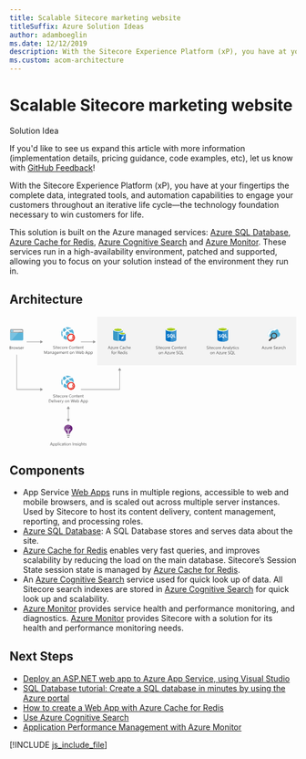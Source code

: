 ```yaml
---
title: Scalable Sitecore marketing website
titleSuffix: Azure Solution Ideas
author: adamboeglin
ms.date: 12/12/2019
description: With the Sitecore Experience Platform (xP), you have at your fingertips the complete data, integrated tools, and automation capabilities to engage your customers throughout an iterative life cycle—the technology foundation necessary to win customers for life.
ms.custom: acom-architecture
---
```

# Scalable Sitecore marketing website

<div class="alert">
    <p class="alert-title">
        <span class="icon is-left" aria-hidden="true">
            <span class="icon docon docon-lightbulb" role="presentation"></span>
        </span>Solution Idea</p>
    <p>If you'd like to see us expand this article with more information (implementation details, pricing guidance, code examples, etc), let us know with <a href="#feedback">GitHub Feedback</a>!</p>
</div>

With the Sitecore Experience Platform (xP), you have at your fingertips the complete data, integrated tools, and automation capabilities to engage your customers throughout an iterative life cycle—the technology foundation necessary to win customers for life.

This solution is built on the Azure managed services: [Azure SQL Database](https://azure.microsoft.com/services/sql-database/), [Azure Cache for Redis](https://azure.microsoft.com/services/cache/), [Azure Cognitive Search](https://azure.microsoft.com/services/search/) and [Azure Monitor](https://azure.microsoft.com/services/monitor/). These services run in a high-availability environment, patched and supported, allowing you to focus on your solution instead of the environment they run in.

## Architecture

<svg class="architecture-diagram" aria-labelledby="digital-marketing-sitecore" height="432" viewbox="0 0 957 432" width="957" xmlns="http://www.w3.org/2000/svg">
    <g fill="none" fill-rule="evenodd" stroke="none" stroke-width="1">
        <path fill="#F3F3F3" d="M292.143 161.332h664.425V0H292.143z"/>
        <path d="M897.423 51.048c0-.337.084-.758.084-1.093 0-5.974-4.88-10.77-10.938-10.77a10.616 10.616 0 00-8.834 4.375c-1.262-.842-2.777-1.263-4.375-1.263-4.544 0-8.246 3.703-8.246 8.163v.672c-3.029 1.6-4.712 4.208-4.712 7.404 0 5.048 4.124 9.002 9.423 9.002h23.222c5.301 0 9.424-3.953 9.424-9.002 0-3.366-1.852-6.058-5.048-7.488" fill="#59B4D9"/>
        <path d="M866.293 62.658c0-3.45 1.766-6.142 5.048-7.824v-.673c0-4.796 3.954-8.667 8.75-8.667 1.683 0 3.281.42 4.627 1.263 2.104-2.946 5.637-4.796 9.423-4.796-2.019-1.767-4.626-2.861-7.572-2.861-3.534 0-6.814 1.683-8.834 4.459-1.262-.841-2.777-1.261-4.375-1.261-4.544 0-8.245 3.7-8.245 8.16v.674c-3.03 1.598-4.712 4.207-4.712 7.404 0 4.29 2.944 7.824 7.067 8.75-.757-1.347-1.178-2.945-1.178-4.628" fill="#FFF"/>
        <path d="M889.261 65.184c-.84 3.281-3.702 5.554-7.067 5.554a6.417 6.417 0 01-1.767-.253c-.842-.252-1.683-.589-2.355-1.094-.758-.505-1.347-1.178-1.852-1.85-1.094-1.683-1.599-3.703-1.094-5.806.842-3.28 3.702-5.553 7.068-5.553.588 0 1.177.084 1.766.252 1.852.505 3.45 1.6 4.46 3.281 1.01 1.6 1.346 3.618.841 5.47" fill="#FFF"/>
        <path d="M889.261 65.184c-.84 3.281-3.702 5.554-7.067 5.554a6.417 6.417 0 01-1.767-.253c-.842-.252-1.683-.589-2.355-1.094-.758-.505-1.347-1.178-1.852-1.85-1.094-1.683-1.599-3.703-1.094-5.806.842-3.28 3.702-5.553 7.068-5.553.588 0 1.177.084 1.766.252 1.852.505 3.45 1.6 4.46 3.281 1.01 1.6 1.346 3.618.841 5.47" fill="#59B4D9"/>
        <path d="M886.15 57.36c-.673-.421-1.43-.758-2.188-.926a6.403 6.403 0 00-1.766-.252c-3.365 0-6.226 2.272-7.067 5.553-.505 2.104-.084 4.207 1.093 5.806.168.252.42.589.673.84a18.82 18.82 0 019.255-11.021" fill="#59B4D9"/>
        <path d="M889.264 65.182c-.842 3.281-3.702 5.553-7.067 5.553a6.428 6.428 0 01-1.768-.252c-.84-.253-1.683-.589-2.355-1.094-.757-.505-1.346-1.178-1.85-1.852-1.095-1.682-1.6-3.7-1.095-5.804.841-3.28 3.701-5.554 7.068-5.554.588 0 1.177.085 1.766.253 1.851.505 3.45 1.6 4.46 3.281 1.01 1.683 1.346 3.618.841 5.47m1.851-7.068a10.396 10.396 0 00-6.395-4.712c-.84-.168-1.683-.336-2.523-.336-4.796 0-8.919 3.281-10.097 7.908-.673 2.608-.252 5.301 1.094 7.656l-7.909 7.993c-1.01 1.01-1.01 2.777 0 3.787.588.504 1.262.757 1.935.757s1.346-.253 1.935-.757l7.91-7.994c.841.505 1.765.842 2.691 1.095.842.168 1.683.336 2.525.336 4.795 0 8.918-3.28 10.096-7.909.59-2.693.168-5.469-1.262-7.824" fill="#3E3E3E"/>
        <path d="M876.304 71.999a10.256 10.256 0 01-2.692-2.692c-.168-.253-.252-.421-.42-.673l-.674.757-.084.084c.084.168.168.336.337.504.841 1.178 1.766 2.188 2.944 3.03.084.084.337.168.59.252l.756-.757c-.336-.253-.504-.337-.757-.505" fill="#1E1E1E"/>
        <path d="M692.826 42.294l.494 34.192c.05 3.525 7.998 6.363 17.809 6.22l-.587-40.667-17.716.255z" fill="#0072C5"/>
        <path d="M710.938 82.71l.286-.004c9.81-.142 17.674-3.113 17.622-6.732l-.494-34.193-18 .26.586 40.669z" fill="#0072C5"/>
        <path d="M710.747 82.713l.286-.005c9.905-.142 17.96-3.117 17.907-6.736l-.494-34.287-18.191.261.492 40.767z" fill="#3A93CE"/>
        <path d="M728.35 41.782c.051 3.524-7.812 6.59-17.622 6.732-9.81.142-17.756-2.601-17.809-6.22-.05-3.62 7.813-6.591 17.622-6.733 9.81-.141 17.758 2.698 17.81 6.22" fill="#FFF"/>
        <path d="M724.727 41.452c.034 2.38-6.225 4.377-14.034 4.489-7.81.114-14.124-1.701-14.158-4.082-.035-2.381 6.224-4.377 14.034-4.49 7.81-.112 14.124 1.702 14.158 4.083" fill="#7FB900"/>
        <path d="M721.811 44.066c1.799-.788 2.93-1.66 2.916-2.614-.034-2.38-6.348-4.196-14.158-4.082-7.81.112-14.069 2.108-14.034 4.49.013.951 1.171 1.887 2.99 2.527 2.556-1.084 6.643-1.715 11.12-1.779 4.476-.064 8.581.543 11.166 1.458" fill="#B7D332"/>
        <path d="M705.263 65.834c.015 1.048-.354 1.91-1.107 2.493-.754.583-1.797.884-3.226.904-1.144.017-2.099-.16-2.867-.626l-.035-2.476a4.43 4.43 0 002.968 1.1c.476-.006.952-.108 1.234-.303.283-.195.375-.482.37-.863-.007-.38-.106-.665-.395-.851-.29-.282-.865-.56-1.727-.928-1.726-.737-2.6-1.868-2.619-3.201-.015-1.048.355-1.815 1.11-2.397.752-.583 1.7-.978 2.938-.996a7.957 7.957 0 012.768.437l.034 2.38c-.768-.465-1.63-.737-2.582-.724-.476.007-.855.108-1.138.302-.284.194-.374.48-.37.863.006.38.106.665.394.852.193.187.674.466 1.441.836 1.055.46 1.824.927 2.308 1.49.291.378.49.946.501 1.708M717.325 63.183c.02 1.333-.25 2.48-.808 3.441-.557.96-1.405 1.64-2.543 2.038l3.283 3-3.24.047-2.321-2.539a5.126 5.126 0 01-2.68-.723c-.767-.465-1.443-1.122-1.837-1.974-.49-.85-.693-1.8-.708-2.848-.016-1.142.16-2.193.622-3.152a4.743 4.743 0 011.969-2.125 5.928 5.928 0 012.943-.804c1.047-.015 2.002.161 2.77.627.864.464 1.446 1.122 1.935 1.973.394.946.598 1.896.615 3.04m-2.665.133c-.017-1.143-.315-1.996-.801-2.656-.486-.66-1.156-.936-2.013-.923-.858.011-1.616.308-2.083.982-.561.675-.74 1.535-.723 2.678.015 1.048.314 1.996.8 2.655.487.66 1.253.935 2.11.923.856-.013 1.52-.308 2.08-.982.373-.673.646-1.535.63-2.677M725.977 68.68l-6.763.097-.16-11.143 2.571-.037.132 9.143 4.191-.06z" fill="#FFF"/>
        <path d="M520.867 42.036v34.196c0 3.524 7.906 6.477 17.717 6.477V42.036h-17.717z" fill="#0072C5"/>
        <path d="M538.394 82.709h.285c9.812 0 17.718-2.857 17.718-6.477V42.036h-18.003v40.673z" fill="#0072C5"/>
        <path d="M538.203 82.709h.285c9.907 0 18.003-2.857 18.003-6.478V41.94h-18.193l-.095 40.769z" fill="#3A93CE"/>
        <path d="M556.394 42.037c0 3.524-7.905 6.477-17.717 6.477-9.81 0-17.717-2.858-17.717-6.477 0-3.62 7.907-6.478 17.717-6.478 9.812 0 17.717 2.954 17.717 6.478" fill="#FFF"/>
        <path d="M552.776 41.654c0 2.382-6.286 4.287-14.097 4.287s-14.097-1.905-14.097-4.287c0-2.381 6.286-4.286 14.097-4.286 7.81 0 14.097 1.905 14.097 4.286" fill="#7FB900"/>
        <path d="M549.824 44.226c1.81-.762 2.952-1.619 2.952-2.572 0-2.38-6.286-4.286-14.097-4.286s-14.097 1.905-14.097 4.286c0 .953 1.142 1.905 2.953 2.572 2.57-1.048 6.667-1.619 11.144-1.619s8.573.667 11.145 1.62" fill="#B7D332"/>
        <path d="M532.962 65.753c0 1.048-.38 1.905-1.143 2.477-.76.572-1.809.857-3.238.857-1.143 0-2.096-.19-2.858-.666v-2.478a4.427 4.427 0 002.953 1.144c.476 0 .952-.096 1.238-.286.286-.191.381-.476.381-.858 0-.38-.095-.666-.38-.856-.287-.286-.858-.571-1.716-.953-1.714-.762-2.57-1.904-2.57-3.238 0-1.048.38-1.81 1.142-2.382.762-.572 1.714-.952 2.953-.952 1.048 0 2 .19 2.762.476v2.38c-.762-.475-1.62-.761-2.572-.761-.476 0-.857.096-1.142.286-.287.19-.38.476-.38.857 0 .382.093.667.38.857.19.19.666.477 1.428.858 1.048.476 1.81.953 2.286 1.524.286.38.476.952.476 1.714M545.061 63.276c0 1.334-.285 2.477-.857 3.43-.572.952-1.429 1.619-2.572 2l3.239 3.048h-3.239l-2.286-2.572a5.133 5.133 0 01-2.667-.761c-.762-.477-1.429-1.144-1.809-2.001-.477-.858-.667-1.81-.667-2.858 0-1.142.19-2.19.667-3.143a4.726 4.726 0 012-2.096 5.912 5.912 0 012.953-.762c1.048 0 2 .191 2.761.667.858.477 1.429 1.143 1.906 2 .381.953.571 1.905.571 3.048m-2.667.096c0-1.143-.285-2-.762-2.667-.476-.667-1.143-.952-2-.952s-1.62.285-2.095.952c-.573.667-.763 1.524-.763 2.667 0 1.048.286 2 .763 2.667.475.667 1.238.952 2.095.952.857 0 1.524-.285 2.095-.952.382-.667.667-1.524.667-2.667M553.633 68.897h-6.763V57.752h2.572v9.145h4.191z" fill="#FFF"/>
        <path d="M345.403 43.516v31.232c0 3.29 7.229 5.884 16.093 5.884V43.516h-16.093z" fill="#3999C6"/>
        <path d="M361.325 80.634h.258c8.95 0 16.094-2.596 16.094-5.884V43.518h-16.352v37.116z" fill="#59B4D9"/>
        <path d="M377.677 43.517c0 3.201-7.229 5.883-16.095 5.883-8.864 0-16.179-2.682-16.179-5.883 0-3.202 7.23-5.884 16.092-5.884 8.867 0 16.182 2.682 16.182 5.884" fill="#FFF"/>
        <path d="M374.406 43.172c0 2.163-5.767 3.893-12.824 3.893-7.057 0-12.91-1.73-12.91-3.893s5.766-3.894 12.824-3.894c7.057 0 12.91 1.73 12.91 3.894" fill="#7FBA00"/>
        <path d="M371.652 45.508c1.722-.693 2.668-1.472 2.668-2.337 0-2.163-5.767-3.892-12.824-3.892-7.057 0-12.823 1.73-12.823 3.892 0 .865 1.033 1.732 2.667 2.337 2.325-.953 6.025-1.472 10.156-1.472 4.13 0 7.832.606 10.156 1.471" fill="#B8D432"/>
        <path d="M365.887 55.89v20.85c0 2.163 4.82 3.894 10.757 3.894V55.89h-10.757z" fill="#0072C6"/>
        <path d="M376.473 80.634h.172c5.938 0 10.758-1.73 10.758-3.894V55.89h-10.93v24.744z" fill="#0072C6"/>
        <path d="M376.473 80.634h.172c5.938 0 10.758-1.73 10.758-3.894V55.89h-10.93v24.744z" fill="#2686CD"/>
        <path d="M387.403 55.89c0 2.163-4.82 3.893-10.76 3.893-5.936 0-10.756-1.73-10.756-3.893s4.82-3.894 10.757-3.894c5.94 0 10.759 1.731 10.759 3.894" fill="#FFF"/>
        <path d="M385.166 55.63c0 1.384-3.873 2.595-8.522 2.595-4.647 0-8.519-1.123-8.519-2.596 0-1.383 3.873-2.596 8.52-2.596 4.648 0 8.52 1.212 8.52 2.596" fill="#7FBA00"/>
        <path d="M383.358 57.187c1.119-.433 1.808-.952 1.808-1.558 0-1.383-3.873-2.595-8.521-2.595-4.733 0-8.52 1.125-8.52 2.595 0 .606.688 1.125 1.807 1.558 1.549-.605 4.045-1.038 6.799-1.038 2.582 0 4.992.433 6.627 1.038" fill="#B8D432"/>
        <path fill="#FFF" d="M382.498 68.52l-11.962 9.951 4.648-7.7h-4.046l11.963-9.864-4.648 7.613z"/>
        <path d="M1.793 51.978V74.64c0 3.141 1.121 4.263 4.258 4.263H41.16c3.136 0 4.258-1.122 4.258-4.263V51.978H1.793z" fill="#59B3D8"/>
        <path d="M45.417 52.807v-7.104c0-3.14-1.12-4.262-4.258-4.262H6.052c-3.138 0-4.258 1.121-4.258 4.262v7.104h43.624z" fill="#9FA0A1"/>
        <path d="M39.964 41.365H6.05c-3.137 0-4.257 1.122-4.257 4.263v7.178h27.564l10.607-11.441z" fill="#B2B3B4"/>
        <path d="M6.05 78.902h-.597c-2.688-.149-3.66-1.347-3.66-4.263V52.804h27.565L6.05 78.902z" fill="#7AC2E0"/>
        <path fill="#FBFBFB" d="M12.699 49.441h29.88v-3.814h-29.88z"/>
        <path d="M7.469 43.308a4.26 4.26 0 014.258 4.263 4.26 4.26 0 01-4.258 4.262 4.26 4.26 0 01-4.258-4.262 4.26 4.26 0 014.258-4.263" fill="#59B3D8"/>
        <path fill="#FBFBFB" d="M11.73 47.048H7.47l1.42-1.42v-.449H7.47l-2.24 2.468 2.24 2.319h1.42v-.523l-1.42-1.421h4.258z"/>
        <path fill="#7A7A7A" d="M191.516 396.393h9.114v-2.93h-9.114zM191.516 399.58l2.837 3.017h3.353l2.838-3.016z"/>
        <path d="M201.232 375.804c0-.775-.602-1.466-1.461-1.466-.774 0-1.462.691-1.462 1.466v1.465h1.462c.773 0 1.46-.69 1.46-1.465M191.947 377.27h1.461v-1.466c-.086-.775-.688-1.466-1.46-1.466-.775 0-1.463.605-1.463 1.466 0 .776.688 1.465 1.462 1.465" fill="#68217A"/>
        <path d="M198.31 375.804c0-.776.688-1.466 1.46-1.466.862 0 1.464.69 1.464 1.466 0 .774-.688 1.465-1.463 1.465h-1.461v-1.465zm-6.362-1.466c.773 0 1.375.69 1.46 1.466v1.465h-1.46c-.774 0-1.463-.69-1.463-1.465 0-.862.689-1.466 1.463-1.466z" fill="#68217A"/>
        <path d="M209.918 372.186v-.26c0-4.32-2.417-8.155-6.021-10.336l-11.124 11.146a3.178 3.178 0 012.356 3.068v1.464h1.462v-1.464c0-1.722 1.461-3.187 3.181-3.187 1.719 0 3.181 1.465 3.181 3.187 0 1.722-1.462 3.188-3.181 3.188h-1.462v10.941h-1.719v-10.94h-1.462v10.853h-1.72v-10.854h-1.462c-1.436 0-2.68-1.027-3.055-2.368l-3.565 3.573a12.092 12.092 0 01-1.713-2.092 12.455 12.455 0 002.572 2.868c2.236 1.982 4.557 7.322 4.901 8.873l.258.518h9.115l.258-.518c.344-1.55 2.751-6.89 4.901-8.787 4.901-4.136 4.299-8.7 4.299-8.873" fill="#68217A"/>
        <path d="M191.947 378.99h1.46v11.355h1.722V378.99h1.46v11.34h1.72v-11.34h1.462c1.72 0 3.18-1.464 3.18-3.187 0-1.723-1.46-3.188-3.18-3.188-1.72 0-3.181 1.465-3.181 3.188v1.464h-1.461v-1.464c0-1.447-.977-2.7-2.356-3.068l-3.882 3.889c.376 1.34 1.619 2.366 3.056 2.366zm6.362-3.186c0-.776.688-1.465 1.462-1.465.86 0 1.462.689 1.462 1.465 0 .775-.688 1.464-1.462 1.464h-1.462v-1.464zm-6.362-1.465c.773 0 1.375.689 1.46 1.465v1.464h-1.46c-.774 0-1.463-.69-1.463-1.464 0-.862.689-1.465 1.463-1.465z" fill="#CEBAD3"/>
        <path d="M188.893 376.625a3.039 3.039 0 01-.126-.821 3.177 3.177 0 013.182-3.188c.289 0 .562.049.825.119l11.124-11.144c-.034-.022-.068-.041-.103-.062a13.654 13.654 0 00-.644-.366 14.03 14.03 0 00-.91-.432l-.127-.051a13.122 13.122 0 00-4.835-.987c-.172-.258-4.127.086-4.127.086-6.277.776-11.178 6.032-11.178 12.148 0 .02-.01.103-.018.234l-.001.013-.006.147-.005.118-.001.174v.17c0 .065.004.138.007.208.003.068.005.136.01.209.005.078.012.16.019.243l.024.238c.01.09.023.186.037.283a9.681 9.681 0 00.103.577c.016.083.036.168.055.255.028.12.06.245.094.372.022.08.048.165.073.248.04.138.085.275.134.417.027.077.057.154.086.232.058.155.118.31.187.467.029.069.062.137.093.205.078.17.158.34.25.517.03.056.063.112.094.168.103.189.209.378.33.569.023.037.05.075.075.113a12.03 12.03 0 001.714 2.093l3.565-3.572z" fill="#875094"/>
        <path d="M188.766 375.804c0 .283.052.556.126.821l3.881-3.889a3.144 3.144 0 00-.825-.12 3.177 3.177 0 00-3.182 3.188" fill="#D6C5D9"/>
        <path d="M193.358 237.54c11.429 0 20.693-9.355 20.693-20.896 0-11.542-9.264-20.897-20.693-20.897-11.43 0-20.694 9.355-20.694 20.897 0 11.54 9.265 20.896 20.694 20.896" fill="#FFF"/>
        <path d="M179.763 211.064c1.116-.405 2.333-.507 3.45-.203.202-.304.506-.507.71-.812 1.926-2.028 3.955-3.753 5.781-4.969-2.232-2.334-4.159-4.667-5.579-7.102a25.267 25.267 0 00-3.55 2.131c-.812.71-1.522 1.318-2.232 2.13-.305 1.623-.406 4.87 1.42 8.825M192.644 203.254c5.681-3.043 10.651-3.043 13.897-2.638-3.753-3.144-8.521-4.767-13.288-4.767-2.13 0-4.26.304-6.391 1.014a181.883 181.883 0 005.782 6.39M176.923 220.802c-1.724-2.333-1.724-5.377 0-7.608-1.42-3.449-1.318-6.289-.812-8.318-4.767 7-4.97 16.433.102 23.635.102-2.13.406-4.564 1.217-7.202-.202-.102-.304-.305-.507-.507M196.5 207.209c2.435 2.435 4.768 4.667 6.898 6.492 1.927-1.115 4.362-.608 5.781 1.116 1.014 1.319 1.115 2.942.61 4.26 1.623 1.32 2.738 2.13 3.55 2.739 1.623-5.984.506-12.68-3.55-17.954-.102-.101-.204-.203-.204-.304-.406.1-5.68-.305-13.085 3.65M208.368 221.207c-1.927 1.52-4.768 1.116-6.29-.812-1.014-1.42-1.115-3.144-.506-4.666-2.638-2.03-5.377-4.362-8.014-6.695l-.203-.202.203.202c-1.725 1.116-3.55 2.638-5.478 4.362l-.71.71c1.015 2.029.913 4.463-.304 6.289.406.305.71.609 1.115.914 1.928 1.52 3.855 2.739 5.58 3.752 1.826-1.115 4.159-.811 5.478.914.405.507.608 1.116.71 1.623 5.173 1.52 8.926 1.014 10.245.71 1.014-1.42 1.724-2.942 2.333-4.565-.811-.507-2.13-1.42-4.16-2.841.204.102.103.203 0 .305M198.733 231.858c-1.826 1.42-4.362 1.015-5.782-.812-.609-.913-.913-1.927-.812-2.942-2.029-1.014-4.057-2.23-6.086-3.854-.609-.507-1.116-.913-1.724-1.42-.913.406-1.928.507-2.942.507-1.42 3.753-1.623 7.202-1.42 9.434 3.753 3.145 8.521 4.768 13.288 4.768 4.463 0 8.826-1.42 12.58-4.26.607-.508 1.216-1.016 1.825-1.523-2.13 0-4.869-.1-8.014-.81-.203.202-.507.607-.913.912" fill="#59B3D8"/>
        <path d="M219.41 230.405c0 7.856-6.368 14.226-14.225 14.226-7.856 0-14.225-6.37-14.225-14.226 0-7.856 6.369-14.226 14.225-14.226 7.857 0 14.226 6.37 14.226 14.226" fill="#FFF"/>
        <path d="M205.295 239.914c-5.209 0-9.427-4.312-9.427-9.62 0-5.306 4.218-9.618 9.427-9.618 5.21 0 9.427 4.312 9.427 9.619 0 5.307-4.218 9.619-9.427 9.619m-.11-22.61c-7.084 0-12.818 5.859-12.818 13.1 0 7.243 5.734 13.104 12.818 13.104s12.817-5.861 12.817-13.103-5.733-13.101-12.817-13.101" fill="#E32419"/>
        <path d="M198.873 234.772c.055.056.083.111.138.14.055.026.138.082.193.11l-.331-.25z" fill="#E32419"/>
        <path d="M204.276 237.935a8.19 8.19 0 01-6.716-3.475c1.502 2.796 4.467 4.64 7.708 4.64 2.988 0 5.82-1.58 7.426-4.137l-1.477-.845c-1.534 2.392-4.118 3.817-6.941 3.817" fill="#E32419"/>
        <path d="M210.981 229.533c-.163 3.899-3.474 7.048-7.45 7.048a7.602 7.602 0 01-3.127-.672 7.051 7.051 0 003.9 1.173c2.753 0 5.307-1.626 6.507-4.144l.068-.144 2.29 1.272a8.747 8.747 0 00.852-3.8c0-.25-.02-.503-.04-.733h-3z" fill="#E32419"/>
        <path d="M210.135 229.454c0-.062.006-.143.014-.224a2.17 2.17 0 00.013-.207v-.34l3.692-.11c-.308-1.596-1.013-3.04-2.048-4.19l-2.907 2.013c.276.698.405 1.563.405 2.71 0 2.783-1.605 5.167-4.018 6.25 2.645-.756 4.649-3.08 4.849-5.902" fill="#E32419"/>
        <path d="M847.49 103.693l-1.538-4.177a3.78 3.78 0 01-.15-.656h-.028a3.708 3.708 0 01-.157.656l-1.524 4.177h3.397zm2.687 3.78h-1.272l-1.04-2.748h-4.155l-.978 2.748h-1.278l3.76-9.802h1.189l3.774 9.802zM856.35 100.795l-4.144 5.722h4.102v.957h-5.749v-.35l4.143-5.693h-3.753v-.957h5.4zM863.458 107.473h-1.12v-1.107h-.027c-.466.847-1.187 1.271-2.162 1.271-1.668 0-2.501-.993-2.501-2.98v-4.184h1.115v4.006c0 1.476.563 2.215 1.694 2.215a1.71 1.71 0 001.35-.606c.353-.402.53-.93.53-1.582v-4.033h1.121v7zM869.372 101.608c-.196-.15-.48-.226-.848-.226-.478 0-.88.226-1.2.677-.321.451-.481 1.067-.481 1.846v3.568h-1.121v-7h1.12v1.443h.028c.159-.493.403-.876.73-1.152a1.669 1.669 0 011.102-.414c.29 0 .515.032.67.096v1.162zM874.881 103.303c-.005-.647-.16-1.15-.469-1.51-.307-.36-.734-.54-1.28-.54-.53 0-.979.19-1.348.567-.369.378-.597.873-.683 1.483h3.78zm1.148.95h-4.942c.018.78.228 1.381.63 1.805.4.424.951.636 1.653.636.788 0 1.513-.26 2.174-.78v1.053c-.615.446-1.429.67-2.44.67-.99 0-1.767-.318-2.33-.953-.567-.637-.849-1.53-.849-2.684 0-1.089.31-1.976.926-2.662.618-.686 1.384-1.029 2.301-1.029.916 0 1.624.296 2.125.89.501.591.752 1.414.752 2.466v.588zM881.252 107.077v-1.354c.154.137.341.26.557.37.216.109.444.2.683.277.24.074.48.133.722.174.241.04.465.06.67.06.706 0 1.233-.13 1.582-.392.348-.262.523-.64.523-1.131 0-.265-.058-.494-.175-.691a1.944 1.944 0 00-.48-.536 4.766 4.766 0 00-.729-.465 62.735 62.735 0 00-.906-.468 14.97 14.97 0 01-.957-.527 4.103 4.103 0 01-.772-.588 2.458 2.458 0 01-.517-.727 2.265 2.265 0 01-.187-.954c0-.446.097-.835.294-1.165.195-.331.453-.604.772-.818a3.507 3.507 0 011.09-.478 4.987 4.987 0 011.248-.157c.966 0 1.67.116 2.112.348v1.292c-.579-.401-1.322-.601-2.228-.601-.25 0-.502.026-.752.078a2.14 2.14 0 00-.67.257 1.478 1.478 0 00-.479.458 1.214 1.214 0 00-.184.683c0 .25.047.467.14.65.093.182.231.348.414.499.181.15.404.296.666.437.262.142.564.296.906.465.35.173.683.356.998.547.314.19.59.403.827.636.236.232.425.49.563.772.14.282.21.607.21.97 0 .484-.095.893-.285 1.227a2.317 2.317 0 01-.765.818c-.322.21-.692.36-1.11.454a6.05 6.05 0 01-1.327.14c-.155 0-.347-.012-.574-.037a8.035 8.035 0 01-.697-.11 5.807 5.807 0 01-.674-.177 2.078 2.078 0 01-.509-.236M893.475 103.303c-.005-.647-.16-1.15-.469-1.51-.307-.36-.734-.54-1.28-.54-.53 0-.979.19-1.348.567-.369.378-.597.873-.683 1.483h3.78zm1.148.95h-4.942c.018.78.228 1.381.63 1.805.4.424.951.636 1.653.636.788 0 1.513-.26 2.174-.78v1.053c-.615.446-1.429.67-2.44.67-.99 0-1.767-.318-2.33-.953-.567-.637-.849-1.53-.849-2.684 0-1.089.31-1.976.926-2.662.618-.686 1.384-1.029 2.301-1.029.916 0 1.624.296 2.125.89.501.591.752 1.414.752 2.466v.588zM900.208 103.932l-1.688.232c-.52.074-.913.202-1.175.387-.265.184-.398.511-.398.981 0 .341.122.621.365.838.245.215.57.324.976.324.555 0 1.014-.196 1.376-.584.363-.39.544-.884.544-1.48v-.698zm1.122 3.541h-1.122v-1.094h-.026c-.49.84-1.207 1.258-2.154 1.258-.697 0-1.244-.184-1.638-.554-.394-.369-.59-.859-.59-1.469 0-1.308.769-2.07 2.31-2.284l2.098-.294c0-1.189-.48-1.784-1.442-1.784-.843 0-1.604.287-2.284.862v-1.149c.688-.437 1.481-.656 2.38-.656 1.644 0 2.468.87 2.468 2.611v4.553zM907.092 101.608c-.196-.15-.479-.226-.848-.226-.478 0-.879.226-1.2.677-.32.451-.48 1.067-.48 1.846v3.568h-1.122v-7h1.121v1.443h.027c.16-.493.403-.876.731-1.152a1.669 1.669 0 011.101-.414c.291 0 .515.032.67.096v1.162zM912.896 107.152c-.538.323-1.176.485-1.914.485-.998 0-1.804-.324-2.417-.974-.612-.649-.919-1.491-.919-2.526 0-1.153.33-2.079.991-2.779.66-.699 1.542-1.049 2.646-1.049.615 0 1.157.114 1.627.342v1.148c-.52-.364-1.076-.546-1.668-.546-.716 0-1.303.255-1.761.769-.458.512-.687 1.186-.687 2.02 0 .82.215 1.467.646 1.941.431.474 1.009.711 1.733.711.611 0 1.185-.203 1.723-.608v1.066zM920.402 107.473h-1.121v-4.033c0-1.458-.543-2.188-1.627-2.188-.547 0-1.008.211-1.381.633-.374.421-.56.962-.56 1.623v3.965h-1.122V97.11h1.122v4.525h.027c.537-.884 1.303-1.326 2.297-1.326 1.576 0 2.365.95 2.365 2.851v4.313zM334.277 103.549l-1.538-4.178a3.98 3.98 0 01-.15-.655h-.028a3.539 3.539 0 01-.157.656l-1.524 4.177h3.397zm2.687 3.78h-1.272l-1.04-2.748h-4.155l-.978 2.748h-1.278l3.76-9.802h1.189l3.774 9.802zM343.136 100.65l-4.143 5.722h4.102v.957h-5.749v-.349l4.143-5.694h-3.753v-.957h5.4zM350.246 107.329h-1.121v-1.107h-.027c-.465.847-1.185 1.27-2.161 1.27-1.668 0-2.502-.992-2.502-2.98v-4.183h1.115v4.006c0 1.476.565 2.215 1.695 2.215.547 0 .997-.201 1.35-.606.353-.402.53-.93.53-1.582v-4.033h1.12v7zM356.159 101.463c-.195-.15-.48-.225-.848-.225-.478 0-.878.225-1.2.677-.32.45-.481 1.066-.481 1.845v3.569h-1.121v-7h1.12v1.443h.028c.16-.494.403-.877.73-1.153a1.67 1.67 0 011.102-.413c.292 0 .516.031.67.096v1.161zM361.668 103.159c-.004-.647-.16-1.15-.468-1.511-.306-.36-.734-.54-1.281-.54-.529 0-.978.19-1.347.568-.37.378-.596.873-.683 1.483h3.78zm1.149.95h-4.942c.019.779.228 1.38.628 1.805.401.424.954.636 1.655.636.788 0 1.513-.26 2.173-.78v1.053c-.615.446-1.429.67-2.44.67-.989 0-1.766-.318-2.33-.953-.565-.637-.849-1.53-.849-2.684 0-1.09.31-1.976.928-2.662.617-.686 1.382-1.03 2.3-1.03.916 0 1.625.297 2.125.89.502.592.752 1.415.752 2.467v.588zM375.17 106.919c-.726.383-1.628.574-2.708.574-1.395 0-2.51-.45-3.35-1.346-.838-.898-1.257-2.077-1.257-3.535 0-1.567.471-2.835 1.415-3.8.943-.966 2.14-1.45 3.588-1.45.93 0 1.701.135 2.311.404v1.223a4.694 4.694 0 00-2.324-.588c-1.125 0-2.038.376-2.738 1.128-.7.752-1.049 1.757-1.049 3.015 0 1.194.327 2.146.981 2.854.653.709 1.512 1.063 2.573 1.063.985 0 1.837-.22 2.557-.656v1.114zM380.905 103.788l-1.688.232c-.52.074-.912.202-1.176.387-.264.184-.397.51-.397.98 0 .342.122.622.366.839.244.215.569.324.974.324.557 0 1.016-.196 1.378-.584.362-.391.543-.884.543-1.481v-.697zm1.12 3.54h-1.12v-1.093h-.027c-.488.839-1.205 1.258-2.154 1.258-.697 0-1.243-.184-1.636-.554-.395-.37-.592-.86-.592-1.47 0-1.307.77-2.07 2.31-2.283l2.099-.294c0-1.19-.48-1.784-1.442-1.784-.843 0-1.604.287-2.284.862v-1.15c.689-.436 1.482-.655 2.379-.655 1.646 0 2.468.87 2.468 2.61v4.554zM388.91 107.007c-.537.323-1.176.486-1.914.486-.998 0-1.804-.325-2.416-.974-.613-.65-.92-1.492-.92-2.526 0-1.153.33-2.08.99-2.78.662-.698 1.544-1.048 2.647-1.048.615 0 1.158.113 1.627.341v1.148c-.52-.364-1.076-.545-1.668-.545-.715 0-1.302.255-1.76.769-.458.511-.688 1.186-.688 2.02 0 .82.216 1.467.647 1.94.43.475 1.008.712 1.732.712.612 0 1.186-.203 1.723-.608v1.066zM396.416 107.329h-1.121v-4.033c0-1.458-.543-2.188-1.627-2.188-.548 0-1.007.21-1.382.633-.373.42-.56.962-.56 1.623v3.965h-1.122V96.966h1.123v4.525h.026c.538-.884 1.305-1.326 2.298-1.326 1.577 0 2.365.95 2.365 2.85v4.314zM403.005 103.159c-.004-.647-.16-1.15-.468-1.511-.307-.36-.735-.54-1.282-.54-.528 0-.978.19-1.347.568-.369.378-.596.873-.683 1.483h3.78zm1.148.95h-4.942c.02.779.23 1.38.63 1.805.4.424.952.636 1.653.636.79 0 1.514-.26 2.174-.78v1.053c-.615.446-1.429.67-2.44.67-.989 0-1.766-.318-2.33-.953-.566-.637-.849-1.53-.849-2.684 0-1.09.31-1.976.927-2.662.617-.686 1.383-1.03 2.3-1.03.916 0 1.625.297 2.125.89.502.592.752 1.415.752 2.467v.588zM343.913 114.75a1.497 1.497 0 00-.745-.185c-.784 0-1.176.495-1.176 1.484v1.08h1.64v.957h-1.64v6.043h-1.114v-6.043h-1.196v-.957h1.196v-1.135c0-.733.212-1.313.636-1.74.423-.426.952-.64 1.586-.64.34 0 .612.042.813.124v1.012zM347.843 117.908c-.72 0-1.29.245-1.709.734-.42.49-.629 1.166-.629 2.028 0 .829.212 1.483.636 1.962.424.478.991.717 1.702.717.725 0 1.281-.234 1.671-.704.39-.47.585-1.136.585-2.003 0-.875-.195-1.55-.585-2.023-.39-.474-.946-.711-1.67-.711m-.083 6.385c-1.035 0-1.86-.327-2.479-.981-.617-.654-.925-1.521-.925-2.601 0-1.176.321-2.094.964-2.755.642-.661 1.51-.991 2.604-.991 1.043 0 1.858.32 2.443.964.586.642.88 1.533.88 2.672 0 1.117-.316 2.01-.948 2.684-.63.672-1.478 1.008-2.539 1.008M356.689 118.263c-.196-.15-.479-.226-.848-.226-.478 0-.879.226-1.2.677-.321.451-.481 1.067-.481 1.846v3.568h-1.121v-7h1.121v1.443h.027c.159-.493.403-.876.731-1.152a1.669 1.669 0 011.101-.414c.291 0 .515.032.67.096v1.162zM363.04 115.365v3.555h1.559c.287 0 .552-.043.795-.13.245-.087.456-.211.633-.372.178-.162.317-.361.417-.596.1-.234.15-.497.15-.79 0-.523-.17-.933-.51-1.226-.338-.295-.83-.441-1.472-.441h-1.572zm5.879 8.764h-1.367l-1.641-2.748a6.142 6.142 0 00-.437-.653 2.53 2.53 0 00-.435-.441 1.51 1.51 0 00-.478-.25 1.986 1.986 0 00-.578-.078h-.943v4.17h-1.148v-9.803h2.925c.428 0 .824.054 1.186.16.362.108.677.27.943.489.267.219.476.492.626.818.15.325.226.707.226 1.144 0 .342-.052.656-.154.94a2.461 2.461 0 01-.438.762 2.634 2.634 0 01-.684.572 3.542 3.542 0 01-.898.365v.027c.164.074.307.157.427.25s.236.203.345.33c.11.129.218.274.325.436.107.16.226.35.359.563l1.839 2.947zM374.203 119.959c-.005-.647-.161-1.15-.47-1.511-.306-.36-.733-.54-1.28-.54-.53 0-.978.19-1.347.568-.37.378-.597.873-.683 1.483h3.78zm1.148.95h-4.942c.018.779.228 1.38.629 1.805.4.424.952.636 1.654.636.788 0 1.513-.26 2.174-.78v1.053c-.615.446-1.43.67-2.44.67-.99 0-1.767-.318-2.331-.953-.566-.637-.848-1.53-.848-2.684 0-1.09.309-1.976.926-2.662.618-.686 1.384-1.03 2.3-1.03.917 0 1.625.297 2.126.89.5.592.752 1.415.752 2.467v.588zM381.9 120.963v-1.031c0-.567-.187-1.044-.561-1.436-.374-.391-.847-.588-1.421-.588-.684 0-1.222.25-1.614.751-.392.501-.588 1.195-.588 2.078 0 .808.188 1.445.564 1.912.376.466.88.7 1.515.7.624 0 1.13-.225 1.52-.677.39-.45.585-1.02.585-1.709zm1.12 3.166h-1.12v-1.19h-.027c-.52.903-1.323 1.354-2.407 1.354-.88 0-1.583-.314-2.11-.94-.525-.626-.788-1.48-.788-2.56 0-1.158.29-2.086.875-2.783.583-.697 1.36-1.046 2.33-1.046.962 0 1.662.379 2.1 1.136h.027v-4.334h1.12v10.362zM385.291 124.129h1.121v-7h-1.121v7zm.574-8.778a.709.709 0 01-.513-.205.688.688 0 01-.212-.519c0-.21.07-.384.212-.524a.707.707 0 01.513-.208.725.725 0 01.738.732.69.69 0 01-.216.512.712.712 0 01-.522.212zM388.257 123.876v-1.203c.61.45 1.282.677 2.017.677.984 0 1.476-.328 1.476-.985a.845.845 0 00-.127-.474 1.248 1.248 0 00-.342-.346 2.57 2.57 0 00-.505-.27c-.194-.08-.403-.163-.625-.25a7.942 7.942 0 01-.818-.373 2.466 2.466 0 01-.588-.423 1.577 1.577 0 01-.355-.537 1.911 1.911 0 01-.119-.704c0-.328.075-.62.225-.871.151-.254.351-.465.602-.637a2.85 2.85 0 01.857-.385 3.8 3.8 0 01.995-.13c.606 0 1.15.104 1.627.314v1.135c-.515-.337-1.107-.506-1.777-.506-.21 0-.399.024-.567.072a1.365 1.365 0 00-.435.202.947.947 0 00-.28.31.825.825 0 00-.099.4.96.96 0 00.1.459c.065.123.162.232.29.328.127.095.282.182.465.259.181.078.39.163.622.253.31.119.588.24.834.366s.455.267.63.423c.171.159.305.339.398.544.094.206.141.45.141.732 0 .347-.077.647-.23.902a1.962 1.962 0 01-.61.636c-.257.169-.55.294-.883.376a4.362 4.362 0 01-1.046.123c-.72 0-1.345-.14-1.873-.417M487.873 107v-1.354c.154.137.34.26.557.37.216.109.444.2.683.277.239.074.48.133.722.174.24.04.465.06.67.06.706 0 1.233-.13 1.582-.392.348-.262.523-.64.523-1.131 0-.265-.058-.494-.175-.691a1.944 1.944 0 00-.481-.536 4.766 4.766 0 00-.728-.465 62.735 62.735 0 00-.906-.468 14.97 14.97 0 01-.957-.527 4.103 4.103 0 01-.772-.588 2.458 2.458 0 01-.517-.727 2.265 2.265 0 01-.187-.954c0-.446.097-.835.294-1.165.195-.331.453-.604.772-.818a3.507 3.507 0 011.09-.478 4.987 4.987 0 011.248-.157c.966 0 1.67.116 2.112.348v1.292c-.58-.401-1.322-.601-2.228-.601-.251 0-.502.026-.752.078a2.14 2.14 0 00-.67.257 1.478 1.478 0 00-.48.458 1.214 1.214 0 00-.183.683c0 .25.047.467.139.65.094.182.232.348.415.499.18.15.404.296.666.437.262.142.564.296.906.465.35.173.683.356.998.547.314.19.59.403.827.636.236.232.425.49.563.772.14.282.209.607.209.97 0 .484-.094.893-.284 1.227a2.317 2.317 0 01-.765.818c-.322.21-.692.36-1.111.454a6.05 6.05 0 01-1.326.14c-.155 0-.347-.012-.574-.037a8.035 8.035 0 01-.697-.11 5.807 5.807 0 01-.674-.177 2.078 2.078 0 01-.51-.236M495.618 107.396h1.121v-7h-1.121v7zm.574-8.777a.713.713 0 01-.725-.725c0-.21.071-.384.212-.523a.703.703 0 01.513-.208.72.72 0 01.522.208.696.696 0 01.216.523c0 .2-.072.371-.216.513a.716.716 0 01-.522.212zM502.255 107.328c-.265.146-.613.219-1.046.219-1.226 0-1.839-.684-1.839-2.051v-4.143h-1.203v-.957h1.203v-1.71l1.121-.361v2.07h1.764v.958h-1.764v3.945c0 .469.08.804.24 1.005.16.2.423.3.793.3.282 0 .526-.077.731-.232v.957zM508.12 103.226c-.004-.647-.16-1.15-.468-1.51-.307-.36-.734-.54-1.281-.54-.53 0-.978.19-1.347.567-.37.378-.597.873-.683 1.483h3.78zm1.149.95h-4.942c.018.78.228 1.381.629 1.805.4.424.952.636 1.654.636.788 0 1.513-.26 2.174-.78v1.053c-.615.446-1.43.67-2.44.67-.99 0-1.767-.318-2.331-.953-.566-.637-.848-1.53-.848-2.684 0-1.089.309-1.976.926-2.662.618-.686 1.384-1.029 2.3-1.029.917 0 1.625.296 2.126.89.5.591.752 1.414.752 2.466v.588zM515.736 107.075c-.538.323-1.176.485-1.914.485-.998 0-1.804-.324-2.417-.974-.612-.65-.92-1.491-.92-2.526 0-1.153.33-2.08.992-2.78.66-.698 1.542-1.048 2.646-1.048.615 0 1.157.114 1.627.342v1.148c-.52-.364-1.076-.546-1.668-.546-.716 0-1.303.255-1.761.769-.458.512-.687 1.186-.687 2.02 0 .82.215 1.467.646 1.94.43.475 1.009.712 1.733.712.61 0 1.185-.203 1.723-.608v1.066zM520.439 101.175c-.721 0-1.29.245-1.709.734-.42.491-.629 1.166-.629 2.028 0 .83.212 1.483.636 1.962.424.478.991.717 1.702.717.725 0 1.281-.234 1.671-.704.39-.469.585-1.136.585-2.003 0-.875-.195-1.549-.585-2.023-.39-.474-.946-.71-1.671-.71m-.082 6.384c-1.035 0-1.86-.327-2.479-.98-.617-.655-.925-1.522-.925-2.602 0-1.176.321-2.094.964-2.755.642-.66 1.51-.99 2.604-.99 1.043 0 1.858.32 2.443.963.586.642.879 1.533.879 2.672 0 1.117-.315 2.011-.947 2.684-.631.672-1.478 1.008-2.539 1.008M529.285 101.53c-.196-.15-.48-.225-.848-.225-.478 0-.88.226-1.2.677-.321.45-.481 1.067-.481 1.846v3.568h-1.121v-7h1.12v1.443h.028c.159-.493.403-.876.73-1.152a1.669 1.669 0 011.102-.414c.29 0 .515.032.67.096v1.162zM534.794 103.226c-.005-.647-.16-1.15-.469-1.51-.307-.36-.734-.54-1.28-.54-.53 0-.979.19-1.348.567-.369.378-.597.873-.683 1.483h3.78zm1.148.95H531c.018.78.228 1.381.63 1.805.4.424.951.636 1.653.636.788 0 1.513-.26 2.174-.78v1.053c-.615.446-1.429.67-2.44.67-.99 0-1.767-.318-2.33-.953-.567-.637-.849-1.53-.849-2.684 0-1.089.31-1.976.926-2.662.618-.686 1.384-1.029 2.301-1.029.916 0 1.624.296 2.125.89.501.591.752 1.414.752 2.466v.588zM548.295 106.986c-.725.383-1.627.574-2.707.574-1.395 0-2.512-.449-3.35-1.346-.839-.898-1.257-2.077-1.257-3.535 0-1.567.471-2.835 1.415-3.8.943-.966 2.14-1.45 3.588-1.45.93 0 1.7.135 2.311.404v1.223a4.697 4.697 0 00-2.324-.588c-1.126 0-2.038.376-2.738 1.128-.7.752-1.049 1.757-1.049 3.015 0 1.194.327 2.146.98 2.854.654.709 1.512 1.063 2.574 1.063.985 0 1.836-.219 2.557-.656v1.114zM553.149 101.175c-.721 0-1.29.245-1.71.734-.42.491-.628 1.166-.628 2.028 0 .83.212 1.483.636 1.962.424.478.99.717 1.702.717.725 0 1.28-.234 1.67-.704.39-.469.586-1.136.586-2.003 0-.875-.195-1.549-.585-2.023-.39-.474-.946-.71-1.671-.71m-.082 6.384c-1.035 0-1.86-.327-2.48-.98-.616-.655-.924-1.522-.924-2.602 0-1.176.32-2.094.964-2.755.642-.66 1.51-.99 2.604-.99 1.043 0 1.858.32 2.443.963.586.642.879 1.533.879 2.672 0 1.117-.315 2.011-.947 2.684-.631.672-1.478 1.008-2.54 1.008M564.155 107.396h-1.121v-3.992c0-1.486-.543-2.229-1.627-2.229-.561 0-1.024.211-1.392.633-.366.421-.55.953-.55 1.596v3.992h-1.121v-7h1.122v1.162h.027c.528-.884 1.294-1.326 2.297-1.326.765 0 1.35.247 1.757.742.405.494.608 1.208.608 2.143v4.28zM569.514 107.328c-.265.146-.613.219-1.046.219-1.226 0-1.839-.684-1.839-2.051v-4.143h-1.203v-.957h1.203v-1.71l1.121-.361v2.07h1.764v.958h-1.764v3.945c0 .469.08.804.24 1.005.16.2.423.3.793.3.282 0 .526-.077.731-.232v.957zM575.38 103.226c-.006-.647-.162-1.15-.47-1.51-.307-.36-.734-.54-1.28-.54-.53 0-.979.19-1.348.567-.369.378-.597.873-.683 1.483h3.78zm1.147.95h-4.942c.018.78.228 1.381.63 1.805.4.424.951.636 1.653.636.788 0 1.513-.26 2.174-.78v1.053c-.615.446-1.429.67-2.44.67-.99 0-1.767-.318-2.33-.953-.567-.637-.849-1.53-.849-2.684 0-1.089.31-1.976.926-2.662.618-.686 1.384-1.029 2.301-1.029.916 0 1.624.296 2.125.89.501.591.752 1.414.752 2.466v.588zM584.034 107.396h-1.121v-3.992c0-1.486-.543-2.229-1.627-2.229-.561 0-1.024.211-1.392.633-.366.421-.55.953-.55 1.596v3.992h-1.121v-7h1.122v1.162h.027c.528-.884 1.294-1.326 2.297-1.326.765 0 1.35.247 1.757.742.405.494.608 1.208.608 2.143v4.28zM589.393 107.328c-.265.146-.613.219-1.046.219-1.226 0-1.839-.684-1.839-2.051v-4.143h-1.203v-.957h1.203v-1.71l1.121-.361v2.07h1.764v.958h-1.764v3.945c0 .469.08.804.24 1.005.16.2.423.3.793.3.282 0 .526-.077.731-.232v.957zM500.71 117.975c-.72 0-1.29.245-1.709.734-.42.491-.629 1.166-.629 2.028 0 .83.212 1.483.636 1.962.424.478.991.717 1.702.717.725 0 1.281-.234 1.671-.704.39-.469.585-1.136.585-2.003 0-.875-.195-1.549-.585-2.023-.39-.474-.946-.71-1.67-.71m-.083 6.384c-1.035 0-1.86-.327-2.479-.98-.617-.655-.925-1.522-.925-2.602 0-1.176.321-2.094.964-2.755.642-.66 1.51-.99 2.604-.99 1.043 0 1.858.32 2.443.963.586.642.88 1.533.88 2.672 0 1.117-.316 2.011-.948 2.684-.63.672-1.478 1.008-2.539 1.008M511.716 124.196h-1.12v-3.992c0-1.486-.544-2.23-1.628-2.23-.56 0-1.024.212-1.392.634-.366.42-.549.953-.549 1.596v3.992h-1.122v-7h1.122v1.162h.027c.528-.884 1.294-1.326 2.297-1.326.765 0 1.35.247 1.757.742.405.494.608 1.208.608 2.143v4.279zM522.715 120.416l-1.538-4.177a3.78 3.78 0 01-.15-.656H521a3.708 3.708 0 01-.157.656l-1.524 4.177h3.397zm2.687 3.78h-1.272l-1.039-2.748h-4.156l-.978 2.748h-1.278l3.76-9.802h1.19l3.773 9.802zM531.575 117.517l-4.143 5.722h4.102v.957h-5.75v-.349l4.144-5.694h-3.753v-.957h5.4zM538.684 124.196h-1.12v-1.107h-.028c-.465.847-1.186 1.27-2.16 1.27-1.669 0-2.503-.992-2.503-2.98v-4.183h1.115v4.006c0 1.476.564 2.215 1.695 2.215a1.71 1.71 0 001.35-.606c.353-.402.53-.93.53-1.582v-4.033h1.121v7zM544.597 118.33c-.196-.15-.479-.225-.848-.225-.478 0-.879.226-1.2.677-.32.45-.48 1.067-.48 1.846v3.568h-1.122v-7h1.121v1.443h.027c.16-.493.403-.876.731-1.152a1.669 1.669 0 011.101-.414c.291 0 .515.032.67.096v1.162zM550.107 120.026c-.005-.647-.161-1.15-.47-1.511-.306-.36-.733-.54-1.28-.54-.53 0-.978.19-1.347.568-.37.378-.597.873-.683 1.483h3.78zm1.148.95h-4.942c.018.779.228 1.381.629 1.805.4.424.952.636 1.654.636.788 0 1.513-.26 2.174-.78v1.053c-.615.446-1.43.67-2.44.67-.99 0-1.767-.318-2.331-.953-.566-.637-.848-1.53-.848-2.684 0-1.089.309-1.976.926-2.662.618-.686 1.384-1.029 2.3-1.029.917 0 1.625.296 2.126.889.5.592.752 1.415.752 2.467v.588zM556.478 123.8v-1.355c.154.138.341.26.557.37.216.11.444.201.683.278.239.073.48.132.722.173.241.041.465.061.67.061.706 0 1.233-.13 1.582-.392.348-.263.523-.64.523-1.132 0-.264-.058-.493-.175-.69a1.944 1.944 0 00-.481-.537 4.766 4.766 0 00-.728-.464 62.735 62.735 0 00-.906-.468 14.97 14.97 0 01-.957-.528 4.103 4.103 0 01-.772-.588 2.458 2.458 0 01-.517-.727 2.265 2.265 0 01-.187-.954c0-.445.097-.834.294-1.164.195-.332.453-.605.772-.819a3.507 3.507 0 011.09-.478 4.987 4.987 0 011.248-.156c.966 0 1.67.115 2.112.347v1.293c-.579-.401-1.322-.602-2.228-.602-.251 0-.502.026-.752.079a2.14 2.14 0 00-.67.257 1.478 1.478 0 00-.479.457 1.214 1.214 0 00-.184.683c0 .252.047.468.139.65.094.182.232.349.415.5.181.15.404.295.666.436.262.142.564.296.906.466.35.172.683.355.998.546.314.192.59.404.827.636.236.233.425.49.563.773.14.281.209.606.209.97 0 .483-.094.892-.284 1.227a2.317 2.317 0 01-.765.818c-.322.21-.692.36-1.111.453a6.05 6.05 0 01-1.326.142c-.155 0-.347-.014-.574-.038a8.035 8.035 0 01-.697-.11 5.807 5.807 0 01-.674-.177 2.078 2.078 0 01-.509-.237M568.407 115.268c-1.03 0-1.866.371-2.51 1.114-.641.743-.963 1.718-.963 2.926 0 1.203.312 2.176.937 2.92.629.732 1.446 1.1 2.454 1.1 1.075 0 1.923-.35 2.543-1.053.619-.702.93-1.684.93-2.946 0-1.299-.301-2.299-.903-3-.601-.707-1.431-1.06-2.488-1.06m-.082 9.091c-1.386 0-2.5-.458-3.343-1.374-.834-.916-1.251-2.108-1.251-3.575 0-1.58.426-2.839 1.279-3.774.856-.938 2.016-1.408 3.479-1.408 1.349 0 2.438.456 3.268 1.367.829.911 1.244 2.104 1.244 3.575 0 1.6-.424 2.865-1.272 3.794a3.769 3.769 0 01-.642.574l2.755 1.976h-2.085l-1.846-1.38a5.295 5.295 0 01-1.586.225M580.014 124.196h-5.086v-9.803h1.148v8.764h3.938zM1.148 103.288v3.527h1.56c.673 0 1.196-.16 1.567-.478.372-.32.558-.757.558-1.313 0-1.157-.789-1.736-2.366-1.736H1.148zm0-4.197v3.165h1.176c.63 0 1.123-.152 1.483-.454.36-.304.54-.731.54-1.283 0-.952-.626-1.428-1.88-1.428H1.148zM0 107.854v-9.802h2.79c.846 0 1.52.207 2.015.622.497.415.745.955.745 1.62 0 .556-.15 1.039-.45 1.449-.302.41-.716.702-1.245.875v.027c.661.078 1.19.328 1.586.748.396.422.595.97.595 1.645 0 .839-.3 1.518-.903 2.037-.6.52-1.36.779-2.276.779H0zM11.525 101.989c-.196-.15-.479-.226-.848-.226-.478 0-.878.226-1.199.677-.322.45-.482 1.067-.482 1.846v3.568h-1.12v-7h1.12v1.443h.027c.16-.493.403-.876.731-1.152a1.669 1.669 0 011.101-.414c.292 0 .515.032.67.096v1.162zM15.565 101.633c-.72 0-1.29.245-1.709.734-.419.491-.629 1.166-.629 2.028 0 .83.212 1.483.636 1.962.424.478.991.717 1.702.717.725 0 1.282-.234 1.671-.704.39-.469.585-1.136.585-2.003 0-.875-.195-1.549-.585-2.023-.389-.474-.946-.71-1.67-.71m-.083 6.384c-1.035 0-1.86-.327-2.478-.98-.618-.655-.926-1.522-.926-2.602 0-1.176.321-2.094.964-2.755.642-.66 1.51-.99 2.604-.99 1.043 0 1.858.32 2.444.963.585.642.878 1.533.878 2.672 0 1.117-.315 2.011-.946 2.684-.632.672-1.478 1.008-2.54 1.008M29.58 100.854l-2.1 7h-1.162l-1.442-5.01a3.225 3.225 0 01-.109-.65h-.028a3.088 3.088 0 01-.143.636l-1.566 5.024h-1.12l-2.12-7h1.176l1.45 5.264c.044.16.077.37.095.63h.054c.014-.202.055-.416.123-.644l1.614-5.25h1.025l1.45 5.277c.045.17.08.378.102.63h.054c.01-.178.048-.388.117-.63l1.422-5.277h1.107zM30.454 107.601v-1.203a3.32 3.32 0 002.017.677c.984 0 1.476-.328 1.476-.985a.853.853 0 00-.126-.474 1.276 1.276 0 00-.342-.346 2.61 2.61 0 00-.506-.27c-.194-.08-.402-.163-.625-.25a7.822 7.822 0 01-.817-.373 2.426 2.426 0 01-.588-.423 1.58 1.58 0 01-.356-.537 1.911 1.911 0 01-.119-.704c0-.328.075-.619.225-.87.151-.255.351-.466.602-.638.25-.169.536-.298.858-.385.321-.087.653-.13.994-.13.606 0 1.15.104 1.627.314v1.135c-.515-.337-1.107-.506-1.777-.506-.21 0-.399.024-.567.072a1.35 1.35 0 00-.434.202.939.939 0 00-.28.31.825.825 0 00-.1.401.96.96 0 00.1.458c.065.123.162.232.29.328.127.095.282.182.465.26.182.077.39.162.622.252.31.12.588.241.834.366.246.126.455.267.63.423.172.16.305.34.398.544.094.206.141.45.141.732 0 .347-.077.647-.229.902a1.975 1.975 0 01-.612.636c-.256.17-.55.294-.882.376a4.356 4.356 0 01-1.046.123c-.72 0-1.344-.139-1.873-.417M41.296 103.684c-.004-.647-.161-1.15-.468-1.51-.308-.36-.735-.54-1.282-.54-.53 0-.978.19-1.347.567-.37.378-.597.873-.683 1.483h3.78zm1.148.95h-4.942c.018.78.228 1.381.629 1.805.4.424.953.636 1.654.636.789 0 1.513-.26 2.174-.78v1.053c-.615.446-1.43.67-2.44.67-.99 0-1.766-.318-2.331-.953-.565-.637-.848-1.53-.848-2.684 0-1.089.309-1.976.926-2.662.618-.686 1.384-1.029 2.3-1.029.917 0 1.625.296 2.126.89.502.591.752 1.414.752 2.466v.588zM47.79 101.989c-.196-.15-.479-.226-.848-.226-.478 0-.878.226-1.199.677-.322.45-.482 1.067-.482 1.846v3.568H44.14v-7h1.121v1.443h.027c.16-.493.403-.876.731-1.152a1.669 1.669 0 011.101-.414c.292 0 .515.032.67.096v1.162zM145.414 106.421v-1.354c.155.138.34.26.557.37.216.11.444.201.684.278a5.6 5.6 0 00.72.173c.243.041.466.061.67.061.707 0 1.235-.13 1.583-.392.349-.263.523-.64.523-1.132 0-.264-.058-.493-.174-.69a1.948 1.948 0 00-.482-.537 4.766 4.766 0 00-.728-.464c-.28-.148-.582-.304-.906-.468-.342-.174-.66-.35-.957-.528a4.136 4.136 0 01-.772-.588 2.437 2.437 0 01-.516-.727 2.25 2.25 0 01-.188-.954c0-.445.098-.834.294-1.164.195-.332.453-.605.772-.819a3.517 3.517 0 011.09-.478 4.987 4.987 0 011.248-.156c.966 0 1.67.115 2.112.347v1.293c-.578-.401-1.322-.602-2.228-.602-.251 0-.502.026-.752.079a2.149 2.149 0 00-.67.257 1.478 1.478 0 00-.48.457 1.214 1.214 0 00-.183.683c0 .252.047.468.14.65.093.182.23.349.414.5.182.15.404.295.666.436.262.142.564.297.906.466.35.172.683.355.998.546.314.192.59.404.827.636.237.233.425.49.564.773.139.281.208.606.208.97 0 .483-.094.892-.283 1.227a2.328 2.328 0 01-.766.818c-.321.21-.691.36-1.111.453a6.043 6.043 0 01-1.326.142c-.155 0-.346-.014-.574-.038a8.095 8.095 0 01-.697-.11 5.86 5.86 0 01-.674-.177 2.078 2.078 0 01-.51-.237M153.159 106.818h1.121v-7h-1.121v7zm.574-8.777a.713.713 0 01-.725-.725c0-.21.071-.384.212-.523a.703.703 0 01.513-.208.724.724 0 01.738.731c0 .2-.072.371-.215.513a.72.72 0 01-.523.212zM159.796 106.75c-.264.146-.613.219-1.046.219-1.226 0-1.839-.684-1.839-2.051v-4.143h-1.203v-.957h1.203v-1.71l1.121-.361v2.07h1.764v.958h-1.764v3.945c0 .469.08.804.24 1.005.16.2.423.3.793.3.282 0 .526-.077.731-.232v.957zM165.662 102.648c-.004-.647-.161-1.15-.468-1.51-.308-.36-.735-.54-1.282-.54-.53 0-.978.19-1.347.567-.37.378-.597.873-.683 1.483h3.78zm1.148.95h-4.942c.018.78.228 1.381.629 1.805.4.424.953.636 1.654.636.789 0 1.513-.26 2.174-.78v1.053c-.615.446-1.43.67-2.44.67-.99 0-1.766-.318-2.331-.953-.565-.637-.848-1.53-.848-2.684 0-1.089.309-1.976.926-2.662.618-.686 1.384-1.029 2.3-1.029.917 0 1.625.296 2.126.89.502.591.752 1.414.752 2.466v.588zM173.277 106.497c-.538.323-1.176.485-1.914.485-.998 0-1.804-.324-2.417-.974-.612-.65-.92-1.491-.92-2.526 0-1.153.332-2.08.992-2.78.66-.698 1.543-1.048 2.646-1.048.615 0 1.157.114 1.627.342v1.148c-.52-.364-1.076-.546-1.668-.546-.716 0-1.303.255-1.761.769-.458.512-.687 1.186-.687 2.02 0 .82.216 1.467.646 1.94.43.475 1.009.712 1.733.712.61 0 1.185-.203 1.723-.608v1.066zM177.98 100.597c-.72 0-1.29.245-1.709.734-.419.491-.629 1.166-.629 2.028 0 .83.212 1.483.636 1.962.424.478.991.717 1.702.717.725 0 1.282-.234 1.671-.704.39-.469.585-1.136.585-2.003 0-.875-.195-1.549-.585-2.023-.389-.474-.946-.71-1.671-.71m-.082 6.384c-1.035 0-1.86-.327-2.478-.98-.618-.655-.926-1.522-.926-2.602 0-1.176.321-2.094.964-2.755.642-.66 1.51-.99 2.604-.99 1.043 0 1.858.32 2.444.963.585.642.878 1.533.878 2.672 0 1.117-.315 2.011-.946 2.684-.632.672-1.478 1.008-2.54 1.008M186.826 100.953c-.196-.15-.48-.226-.848-.226-.478 0-.878.226-1.2.677-.321.45-.481 1.067-.481 1.846v3.568h-1.121v-7h1.12v1.443h.028c.16-.493.403-.876.73-1.152a1.669 1.669 0 011.102-.414c.292 0 .515.032.67.096v1.162zM192.335 102.648c-.004-.647-.16-1.15-.468-1.51-.308-.36-.735-.54-1.282-.54-.529 0-.978.19-1.347.567-.369.378-.597.873-.683 1.483h3.78zm1.148.95h-4.942c.018.78.228 1.381.63 1.805.4.424.952.636 1.653.636.79 0 1.513-.26 2.174-.78v1.053c-.615.446-1.429.67-2.44.67-.989 0-1.766-.318-2.33-.953-.566-.637-.849-1.53-.849-2.684 0-1.089.31-1.976.926-2.662.618-.686 1.384-1.029 2.301-1.029.916 0 1.624.296 2.125.89.502.591.752 1.414.752 2.466v.588zM205.836 106.408c-.725.383-1.627.574-2.707.574-1.395 0-2.51-.45-3.35-1.346-.838-.898-1.257-2.077-1.257-3.535 0-1.567.471-2.835 1.415-3.8.943-.966 2.14-1.45 3.588-1.45.93 0 1.7.135 2.311.404v1.223a4.697 4.697 0 00-2.324-.588c-1.126 0-2.038.376-2.738 1.128-.7.752-1.049 1.757-1.049 3.015 0 1.194.327 2.146.981 2.854.653.709 1.511 1.063 2.573 1.063.985 0 1.837-.22 2.557-.656v1.114zM210.69 100.597c-.72 0-1.29.245-1.71.734-.418.491-.628 1.166-.628 2.028 0 .83.212 1.483.636 1.962.424.478.99.717 1.702.717.725 0 1.282-.234 1.67-.704.39-.469.586-1.136.586-2.003 0-.875-.195-1.549-.585-2.023-.39-.474-.946-.71-1.671-.71m-.082 6.384c-1.035 0-1.86-.327-2.478-.98-.618-.655-.926-1.522-.926-2.602 0-1.176.32-2.094.964-2.755.642-.66 1.51-.99 2.604-.99 1.043 0 1.858.32 2.444.963.585.642.878 1.533.878 2.672 0 1.117-.315 2.011-.946 2.684-.632.672-1.478 1.008-2.54 1.008M221.696 106.818h-1.121v-3.992c0-1.486-.543-2.229-1.627-2.229-.561 0-1.024.211-1.391.633-.367.421-.55.953-.55 1.596v3.992h-1.122v-7h1.122v1.162h.027c.529-.884 1.294-1.326 2.297-1.326.765 0 1.35.247 1.757.742.405.494.608 1.208.608 2.143v4.279zM227.055 106.75c-.264.146-.613.219-1.046.219-1.226 0-1.839-.684-1.839-2.051v-4.143h-1.203v-.957h1.203v-1.71l1.121-.361v2.07h1.764v.958h-1.764v3.945c0 .469.08.804.24 1.005.16.2.423.3.793.3.282 0 .526-.077.731-.232v.957zM232.92 102.648c-.004-.647-.16-1.15-.468-1.51-.308-.36-.735-.54-1.282-.54-.529 0-.978.19-1.347.567-.369.378-.597.873-.683 1.483h3.78zm1.148.95h-4.942c.018.78.228 1.381.63 1.805.4.424.952.636 1.653.636.79 0 1.513-.26 2.174-.78v1.053c-.615.446-1.429.67-2.44.67-.989 0-1.766-.318-2.33-.953-.566-.637-.849-1.53-.849-2.684 0-1.089.31-1.976.926-2.662.618-.686 1.384-1.029 2.301-1.029.916 0 1.624.296 2.125.89.502.591.752 1.414.752 2.466v.588zM241.575 106.818h-1.121v-3.992c0-1.486-.543-2.229-1.627-2.229-.561 0-1.024.211-1.391.633-.367.421-.55.953-.55 1.596v3.992h-1.122v-7h1.122v1.162h.027c.529-.884 1.294-1.326 2.297-1.326.765 0 1.35.247 1.757.742.405.494.608 1.208.608 2.143v4.279zM246.934 106.75c-.264.146-.613.219-1.046.219-1.226 0-1.839-.684-1.839-2.051v-4.143h-1.203v-.957h1.203v-1.71l1.121-.361v2.07h1.764v.958h-1.764v3.945c0 .469.08.804.24 1.005.16.2.423.3.793.3.282 0 .526-.077.731-.232v.957zM125.336 123.618h-1.142v-6.576c0-.52.032-1.155.096-1.907h-.027c-.11.442-.208.758-.294.95l-3.35 7.533h-.56l-3.343-7.48c-.096-.217-.194-.552-.294-1.003h-.027c.036.39.054 1.032.054 1.92v6.563h-1.107v-9.803h1.517l3.008 6.836c.233.525.383.916.451 1.176h.041c.196-.538.353-.938.472-1.203l3.07-6.81h1.435v9.804zM131.653 120.077l-1.688.232c-.52.074-.912.202-1.176.387-.264.184-.397.51-.397.98 0 .342.122.622.366.839.244.215.568.324.974.324.556 0 1.015-.196 1.378-.584.362-.391.543-.884.543-1.481v-.697zm1.12 3.54h-1.12v-1.093h-.027c-.488.839-1.206 1.258-2.154 1.258-.697 0-1.243-.184-1.637-.554-.394-.37-.591-.86-.591-1.47 0-1.307.77-2.07 2.31-2.283l2.099-.294c0-1.19-.481-1.784-1.442-1.784-.844 0-1.604.287-2.284.862v-1.15c.688-.436 1.48-.655 2.379-.655 1.645 0 2.468.87 2.468 2.61v4.554zM140.697 123.618h-1.121v-3.992c0-1.486-.543-2.23-1.627-2.23-.561 0-1.024.212-1.391.634-.367.42-.55.953-.55 1.596v3.992h-1.122v-7h1.122v1.162h.027c.529-.884 1.294-1.326 2.297-1.326.765 0 1.35.247 1.757.742.405.494.608 1.208.608 2.143v4.279zM146.699 120.077l-1.688.232c-.52.074-.912.202-1.176.387-.264.184-.397.51-.397.98 0 .342.122.622.366.839.244.215.568.324.974.324.556 0 1.015-.196 1.378-.584.362-.391.543-.884.543-1.481v-.697zm1.12 3.54h-1.12v-1.093h-.027c-.488.839-1.206 1.258-2.154 1.258-.697 0-1.243-.184-1.637-.554-.394-.37-.591-.86-.591-1.47 0-1.307.77-2.07 2.31-2.283l2.099-.294c0-1.19-.481-1.784-1.442-1.784-.844 0-1.604.287-2.284.862v-1.15c.688-.436 1.48-.655 2.379-.655 1.645 0 2.468.87 2.468 2.61v4.554zM154.786 120.453v-1.032c0-.556-.188-1.032-.564-1.43a1.858 1.858 0 00-1.405-.594c-.693 0-1.235.252-1.627.756-.392.503-.588 1.208-.588 2.115 0 .78.188 1.403.564 1.87.376.467.874.7 1.494.7.629 0 1.14-.223 1.535-.67.394-.445.59-1.018.59-1.715zm1.12 2.604c0 2.57-1.23 3.856-3.69 3.856-.866 0-1.623-.164-2.27-.492V125.3c.789.437 1.54.656 2.256.656 1.723 0 2.584-.916 2.584-2.748v-.766h-.027c-.534.894-1.336 1.34-2.407 1.34-.87 0-1.571-.31-2.102-.933-.53-.622-.796-1.458-.796-2.505 0-1.19.286-2.135.858-2.837.572-.702 1.354-1.053 2.348-1.053.943 0 1.643.378 2.099 1.135h.027v-.971h1.12v6.439zM162.654 119.448c-.004-.647-.161-1.15-.468-1.511-.308-.36-.735-.54-1.282-.54-.53 0-.978.19-1.347.568-.37.378-.597.873-.683 1.483h3.78zm1.148.95h-4.942c.018.779.228 1.38.629 1.805.4.424.953.636 1.654.636.789 0 1.513-.26 2.174-.78v1.053c-.615.446-1.43.67-2.44.67-.99 0-1.766-.318-2.331-.953-.565-.637-.848-1.53-.848-2.684 0-1.09.309-1.976.926-2.662.618-.686 1.384-1.03 2.3-1.03.917 0 1.625.297 2.126.89.502.592.752 1.415.752 2.467v.588zM175.437 123.618h-1.121v-4.02c0-.774-.12-1.334-.359-1.681s-.642-.52-1.207-.52c-.478 0-.885.219-1.22.657-.335.437-.502.96-.502 1.572v3.992h-1.121v-4.156c0-1.376-.531-2.065-1.593-2.065-.492 0-.898.206-1.217.619-.319.413-.478.949-.478 1.61v3.992h-1.121v-7h1.121v1.107h.027c.497-.847 1.221-1.271 2.174-1.271a2.027 2.027 0 011.982 1.449c.52-.966 1.295-1.45 2.324-1.45 1.541 0 2.311.95 2.311 2.852v4.313zM182.034 119.448c-.004-.647-.161-1.15-.468-1.511-.308-.36-.735-.54-1.282-.54-.53 0-.978.19-1.347.568-.37.378-.597.873-.683 1.483h3.78zm1.148.95h-4.942c.018.779.228 1.38.629 1.805.4.424.953.636 1.654.636.789 0 1.513-.26 2.174-.78v1.053c-.615.446-1.43.67-2.44.67-.99 0-1.766-.318-2.331-.953-.565-.637-.848-1.53-.848-2.684 0-1.09.309-1.976.926-2.662.618-.686 1.384-1.03 2.3-1.03.917 0 1.625.297 2.126.89.502.592.752 1.415.752 2.467v.588zM190.688 123.618h-1.121v-3.992c0-1.486-.543-2.23-1.627-2.23-.561 0-1.024.212-1.391.634-.367.42-.55.953-.55 1.596v3.992h-1.122v-7h1.122v1.162h.027c.529-.884 1.294-1.326 2.297-1.326.765 0 1.351.247 1.757.742.405.494.608 1.208.608 2.143v4.279zM196.047 123.55c-.264.145-.613.219-1.046.219-1.226 0-1.839-.684-1.839-2.052v-4.142h-1.203v-.957h1.203v-1.71l1.121-.362v2.072h1.764v.957h-1.764v3.944c0 .47.08.804.24 1.005.16.2.423.3.793.3.282 0 .526-.076.731-.231v.956zM204.387 117.397c-.72 0-1.29.245-1.709.734-.419.491-.629 1.166-.629 2.028 0 .83.212 1.483.636 1.962.424.478.991.717 1.702.717.725 0 1.282-.234 1.671-.704.39-.469.585-1.136.585-2.003 0-.875-.195-1.549-.585-2.023-.389-.474-.946-.71-1.67-.71m-.083 6.384c-1.035 0-1.86-.327-2.478-.98-.618-.655-.926-1.522-.926-2.602 0-1.176.321-2.094.964-2.755.642-.66 1.51-.99 2.604-.99 1.043 0 1.858.32 2.444.963.585.642.878 1.533.878 2.672 0 1.117-.315 2.011-.946 2.684-.632.672-1.478 1.008-2.54 1.008M215.393 123.618h-1.12v-3.992c0-1.486-.544-2.23-1.628-2.23-.56 0-1.024.212-1.39.634-.368.42-.55.953-.55 1.596v3.992h-1.123v-7h1.122v1.162h.027c.53-.884 1.294-1.326 2.297-1.326.765 0 1.351.247 1.757.742.405.494.608 1.208.608 2.143v4.279zM233.112 113.815l-2.77 9.803h-1.345l-2.017-7.164a4.512 4.512 0 01-.157-.998h-.027a5.124 5.124 0 01-.178.984l-2.03 7.178h-1.333l-2.872-9.803h1.265l2.085 7.52c.087.314.14.642.164.984h.034c.023-.24.094-.569.212-.984l2.167-7.52h1.1l2.079 7.574c.073.26.127.566.164.916h.027a5.44 5.44 0 01.185-.943l2.003-7.547h1.244zM238.56 119.448c-.004-.647-.16-1.15-.468-1.511-.308-.36-.735-.54-1.282-.54-.529 0-.978.19-1.347.568-.369.378-.597.873-.683 1.483h3.78zm1.148.95h-4.942c.018.779.228 1.38.63 1.805.4.424.952.636 1.653.636.79 0 1.513-.26 2.174-.78v1.053c-.615.446-1.429.67-2.44.67-.989 0-1.766-.318-2.33-.953-.566-.637-.849-1.53-.849-2.684 0-1.09.31-1.976.926-2.662.618-.686 1.384-1.03 2.301-1.03.916 0 1.624.297 2.125.89.502.592.752 1.415.752 2.467v.588zM242.525 119.783v.978c0 .579.188 1.07.564 1.472.376.404.853.606 1.432.606.679 0 1.21-.26 1.596-.78.386-.52.578-1.242.578-2.167 0-.78-.18-1.39-.54-1.832-.36-.442-.848-.663-1.463-.663-.652 0-1.176.227-1.572.68-.397.454-.595 1.022-.595 1.706m.027 2.823h-.027v1.012h-1.121v-10.363h1.12v4.593h.028c.552-.93 1.358-1.394 2.42-1.394.898 0 1.6.313 2.109.939.508.627.762 1.467.762 2.52 0 1.17-.284 2.109-.854 2.812-.57.705-1.35 1.057-2.338 1.057-.925 0-1.625-.392-2.1-1.176M258.521 119.838l-1.538-4.177a3.98 3.98 0 01-.15-.657h-.028a3.622 3.622 0 01-.157.656l-1.524 4.178h3.397zm2.687 3.78h-1.272l-1.039-2.748h-4.156l-.978 2.748h-1.278l3.76-9.802h1.189l3.774 9.802zM263.62 119.783v.978c0 .579.189 1.07.565 1.472.376.404.853.606 1.432.606.679 0 1.21-.26 1.596-.78.386-.52.578-1.242.578-2.167 0-.78-.18-1.39-.54-1.832-.36-.442-.848-.663-1.463-.663-.652 0-1.176.227-1.572.68-.397.454-.595 1.022-.595 1.706m.027 2.823h-.027v4.232H262.5v-10.22h1.12v1.23h.028c.552-.93 1.358-1.394 2.42-1.394.903 0 1.607.313 2.113.939.505.627.758 1.467.758 2.52 0 1.17-.284 2.109-.854 2.812-.57.705-1.35 1.057-2.338 1.057-.907 0-1.606-.392-2.1-1.176M271.851 119.783v.978c0 .579.188 1.07.564 1.472.376.404.853.606 1.432.606.68 0 1.211-.26 1.596-.78.386-.52.578-1.242.578-2.167 0-.78-.18-1.39-.54-1.832-.36-.442-.848-.663-1.463-.663-.652 0-1.176.227-1.572.68-.397.454-.595 1.022-.595 1.706m.027 2.823h-.027v4.232h-1.12v-10.22h1.12v1.23h.027c.552-.93 1.358-1.394 2.42-1.394.903 0 1.607.313 2.113.939.505.627.758 1.467.758 2.52 0 1.17-.284 2.109-.854 2.812-.57.705-1.349 1.057-2.338 1.057-.907 0-1.606-.392-2.099-1.176M145.414 268.165v-1.354c.155.137.34.26.558.37.215.109.444.2.683.277.239.074.48.133.72.174.243.04.466.06.67.06.708 0 1.235-.13 1.584-.392.348-.262.522-.64.522-1.131 0-.265-.057-.494-.174-.691a1.948 1.948 0 00-.482-.536 4.754 4.754 0 00-.727-.465 63.078 63.078 0 00-.907-.468c-.342-.173-.66-.35-.957-.527a4.136 4.136 0 01-.772-.588 2.437 2.437 0 01-.516-.727 2.25 2.25 0 01-.188-.954c0-.446.098-.835.294-1.165.196-.331.454-.604.772-.818a3.512 3.512 0 011.09-.478 4.973 4.973 0 011.248-.157c.967 0 1.67.116 2.112.348v1.292c-.578-.401-1.321-.601-2.228-.601a3.7 3.7 0 00-.752.078c-.25.053-.474.139-.67.257a1.488 1.488 0 00-.48.458 1.214 1.214 0 00-.183.683c0 .25.047.467.14.65.093.182.232.348.414.499.182.15.404.296.667.437.26.142.563.296.905.465.35.173.683.356.998.547a4.5 4.5 0 01.827.636c.237.232.425.49.564.772.139.282.208.607.208.97 0 .484-.094.893-.283 1.227a2.326 2.326 0 01-.765.818c-.322.21-.692.36-1.112.454a6.043 6.043 0 01-1.326.14 5.45 5.45 0 01-.574-.037 8.156 8.156 0 01-.697-.11 5.843 5.843 0 01-.673-.177 2.105 2.105 0 01-.51-.236M153.159 268.561h1.121v-7h-1.121v7zm.574-8.777a.716.716 0 01-.725-.725c0-.21.072-.384.212-.523a.706.706 0 01.513-.208.723.723 0 01.738.731c0 .2-.071.371-.215.513a.714.714 0 01-.523.212zM159.796 268.493c-.264.146-.612.219-1.046.219-1.225 0-1.839-.684-1.839-2.051v-4.143h-1.203v-.957h1.203v-1.71l1.121-.361v2.07h1.764v.958h-1.764v3.945c0 .469.08.804.24 1.005.16.2.423.3.793.3.283 0 .526-.077.731-.232v.957zM165.662 264.391c-.004-.647-.16-1.15-.468-1.51-.307-.36-.735-.54-1.282-.54-.528 0-.978.19-1.347.567-.37.378-.596.873-.683 1.483h3.78zm1.148.95h-4.942c.019.78.229 1.381.629 1.805.4.424.953.636 1.654.636.789 0 1.514-.26 2.174-.78v1.053c-.615.446-1.43.67-2.44.67-.99 0-1.766-.318-2.331-.953-.565-.637-.848-1.53-.848-2.684 0-1.089.309-1.976.927-2.662.617-.686 1.383-1.029 2.3-1.029.916 0 1.625.296 2.125.89.502.591.752 1.414.752 2.466v.588zM173.277 268.24c-.537.323-1.176.485-1.914.485-.998 0-1.804-.324-2.416-.974-.613-.65-.92-1.491-.92-2.526 0-1.153.33-2.08.99-2.78.662-.698 1.544-1.048 2.647-1.048.615 0 1.158.114 1.627.342v1.148c-.52-.364-1.076-.546-1.668-.546-.715 0-1.302.255-1.76.769-.458.512-.688 1.186-.688 2.02 0 .82.216 1.467.647 1.94.43.475 1.008.712 1.732.712.612 0 1.186-.203 1.723-.608v1.066zM177.98 262.34c-.72 0-1.289.246-1.709.735-.419.49-.629 1.166-.629 2.028 0 .829.212 1.483.636 1.962.424.478.991.716 1.702.716.725 0 1.282-.233 1.672-.704.39-.469.584-1.135.584-2.002 0-.875-.194-1.55-.584-2.024-.39-.474-.947-.71-1.672-.71m-.082 6.385c-1.034 0-1.86-.327-2.478-.981-.618-.654-.926-1.522-.926-2.601 0-1.177.321-2.094.964-2.755.642-.661 1.51-.992 2.604-.992 1.044 0 1.858.322 2.444.964.585.642.878 1.534.878 2.673 0 1.117-.315 2.01-.946 2.683-.632.673-1.478 1.009-2.54 1.009M186.826 262.696c-.195-.15-.48-.226-.848-.226-.478 0-.878.226-1.2.677-.32.45-.481 1.067-.481 1.846v3.568h-1.121v-7h1.12v1.443h.028c.16-.493.403-.876.73-1.152a1.67 1.67 0 011.102-.414c.292 0 .516.032.67.096v1.162zM192.335 264.391c-.004-.647-.16-1.15-.468-1.51-.307-.36-.735-.54-1.282-.54-.528 0-.978.19-1.347.567-.369.378-.596.873-.683 1.483h3.78zm1.148.95h-4.942c.02.78.23 1.381.63 1.805.4.424.952.636 1.653.636.79 0 1.514-.26 2.174-.78v1.053c-.615.446-1.429.67-2.44.67-.989 0-1.766-.318-2.33-.953-.566-.637-.849-1.53-.849-2.684 0-1.089.31-1.976.927-2.662.617-.686 1.383-1.029 2.3-1.029.916 0 1.625.296 2.125.89.502.591.752 1.414.752 2.466v.588zM205.836 268.151c-.725.383-1.627.574-2.707.574-1.395 0-2.51-.449-3.35-1.346-.838-.898-1.257-2.077-1.257-3.535 0-1.567.471-2.835 1.415-3.8.943-.966 2.14-1.45 3.588-1.45.93 0 1.701.135 2.311.404v1.223a4.694 4.694 0 00-2.324-.588c-1.125 0-2.038.376-2.738 1.128-.7.752-1.049 1.757-1.049 3.015 0 1.194.327 2.146.981 2.854.653.709 1.512 1.063 2.573 1.063.985 0 1.837-.219 2.557-.656v1.114zM210.69 262.34c-.72 0-1.29.246-1.71.735-.418.49-.628 1.166-.628 2.028 0 .829.212 1.483.636 1.962.424.478.99.716 1.702.716.725 0 1.282-.233 1.672-.704.39-.469.584-1.135.584-2.002 0-.875-.194-1.55-.584-2.024-.39-.474-.947-.71-1.672-.71m-.082 6.385c-1.034 0-1.86-.327-2.478-.981-.618-.654-.926-1.522-.926-2.601 0-1.177.32-2.094.964-2.755.642-.661 1.51-.992 2.604-.992 1.044 0 1.858.322 2.444.964.585.642.878 1.534.878 2.673 0 1.117-.315 2.01-.946 2.683-.632.673-1.478 1.009-2.54 1.009M221.696 268.561h-1.121v-3.992c0-1.486-.542-2.229-1.627-2.229-.561 0-1.024.211-1.391.633-.367.421-.55.953-.55 1.596v3.992h-1.122v-7h1.122v1.162h.027c.529-.884 1.295-1.326 2.297-1.326.765 0 1.35.247 1.757.742.406.494.608 1.208.608 2.143v4.28zM227.055 268.493c-.264.146-.612.219-1.046.219-1.225 0-1.839-.684-1.839-2.051v-4.143h-1.203v-.957h1.203v-1.71l1.121-.361v2.07h1.764v.958h-1.764v3.945c0 .469.08.804.24 1.005.16.2.423.3.793.3.283 0 .526-.077.731-.232v.957zM232.92 264.391c-.004-.647-.16-1.15-.468-1.51-.307-.36-.735-.54-1.282-.54-.528 0-.978.19-1.347.567-.369.378-.596.873-.683 1.483h3.78zm1.148.95h-4.942c.02.78.23 1.381.63 1.805.4.424.952.636 1.653.636.79 0 1.514-.26 2.174-.78v1.053c-.615.446-1.429.67-2.44.67-.989 0-1.766-.318-2.33-.953-.566-.637-.849-1.53-.849-2.684 0-1.089.31-1.976.927-2.662.617-.686 1.383-1.029 2.3-1.029.916 0 1.625.296 2.125.89.502.591.752 1.414.752 2.466v.588zM241.575 268.561h-1.121v-3.992c0-1.486-.542-2.229-1.627-2.229-.561 0-1.024.211-1.391.633-.367.421-.55.953-.55 1.596v3.992h-1.122v-7h1.122v1.162h.027c.529-.884 1.295-1.326 2.297-1.326.765 0 1.35.247 1.757.742.406.494.608 1.208.608 2.143v4.28zM246.934 268.493c-.264.146-.612.219-1.046.219-1.225 0-1.839-.684-1.839-2.051v-4.143h-1.203v-.957h1.203v-1.71l1.121-.361v2.07h1.764v.958h-1.764v3.945c0 .469.08.804.24 1.005.16.2.423.3.793.3.283 0 .526-.077.731-.232v.957zM132.634 276.597v7.725h1.463c1.285 0 2.285-.344 3.001-1.033.715-.688 1.073-1.663 1.073-2.925 0-2.51-1.336-3.767-4.006-3.767h-1.53zm-1.148 8.764v-9.803h2.707c3.454 0 5.181 1.593 5.181 4.778 0 1.513-.479 2.73-1.439 3.648-.959.918-2.243 1.377-3.852 1.377h-2.597zM145.63 281.191c-.006-.647-.162-1.15-.47-1.51-.307-.36-.734-.54-1.28-.54-.53 0-.979.19-1.348.567-.369.378-.597.873-.683 1.483h3.78zm1.147.95h-4.942c.018.78.228 1.381.63 1.805.4.424.951.636 1.653.636.788 0 1.513-.26 2.174-.78v1.053c-.615.446-1.429.67-2.44.67-.99 0-1.767-.318-2.33-.953-.567-.637-.849-1.53-.849-2.684 0-1.089.31-1.976.926-2.662.618-.686 1.384-1.029 2.301-1.029.916 0 1.624.296 2.125.89.501.591.752 1.414.752 2.466v.588zM148.473 285.361h1.121v-10.363h-1.121zM151.864 285.361h1.121v-7h-1.121v7zm.574-8.777a.713.713 0 01-.725-.725c0-.21.071-.384.212-.523a.703.703 0 01.513-.208.72.72 0 01.522.208.696.696 0 01.216.523c0 .2-.072.371-.216.513a.716.716 0 01-.522.212zM160.757 278.361l-2.789 7h-1.1l-2.653-7h1.23l1.778 5.086c.132.374.214.699.246.977h.027c.045-.35.118-.667.22-.95l1.858-5.113h1.183zM166.356 281.191c-.005-.647-.161-1.15-.469-1.51-.307-.36-.734-.54-1.281-.54-.529 0-.978.19-1.347.567-.369.378-.597.873-.683 1.483h3.78zm1.148.95h-4.942c.018.78.228 1.381.629 1.805.4.424.952.636 1.654.636.788 0 1.513-.26 2.174-.78v1.053c-.615.446-1.429.67-2.44.67-.99 0-1.767-.318-2.331-.953-.566-.637-.848-1.53-.848-2.684 0-1.089.309-1.976.926-2.662.618-.686 1.384-1.029 2.301-1.029.916 0 1.624.296 2.125.89.501.591.752 1.414.752 2.466v.588zM172.85 279.496c-.196-.15-.479-.226-.848-.226-.478 0-.879.226-1.2.677-.32.45-.48 1.067-.48 1.846v3.568H169.2v-7h1.121v1.443h.027c.16-.493.403-.876.731-1.152a1.669 1.669 0 011.101-.414c.291 0 .515.032.67.096v1.162zM180.199 278.361l-3.22 8.121c-.574 1.449-1.381 2.174-2.42 2.174-.292 0-.536-.029-.731-.089v-1.005c.24.082.462.123.663.123.564 0 .988-.337 1.27-1.011l.562-1.327-2.734-6.986h1.244l1.893 5.387c.023.068.07.246.144.533h.04c.023-.109.069-.282.138-.52l1.989-5.4h1.162zM188.245 279.14c-.721 0-1.29.245-1.71.734-.42.491-.628 1.166-.628 2.028 0 .83.212 1.483.636 1.962.424.478.99.717 1.702.717.725 0 1.28-.234 1.67-.704.39-.469.586-1.136.586-2.003 0-.875-.195-1.549-.585-2.023-.39-.474-.946-.71-1.671-.71m-.082 6.384c-1.035 0-1.86-.327-2.48-.98-.616-.655-.924-1.522-.924-2.602 0-1.176.32-2.094.964-2.755.642-.66 1.51-.99 2.604-.99 1.043 0 1.858.32 2.443.963.586.642.879 1.533.879 2.672 0 1.117-.315 2.011-.947 2.684-.631.672-1.478 1.008-2.54 1.008M199.25 285.361h-1.12v-3.992c0-1.486-.543-2.229-1.627-2.229-.561 0-1.024.211-1.392.633-.367.421-.55.953-.55 1.596v3.992h-1.121v-7h1.121v1.162h.028c.528-.884 1.293-1.326 2.297-1.326.764 0 1.35.247 1.757.742.405.494.607 1.208.607 2.143v4.279zM216.97 275.558l-2.77 9.803h-1.346l-2.017-7.164a4.454 4.454 0 01-.157-.998h-.027a5.124 5.124 0 01-.178.984l-2.03 7.178h-1.333l-2.872-9.803h1.265l2.085 7.52c.086.314.141.642.164.984h.034c.023-.24.093-.569.212-.984l2.167-7.52h1.101l2.078 7.574c.072.26.127.566.164.916h.027c.018-.237.08-.552.185-.943l2.003-7.547h1.244zM222.417 281.191c-.005-.647-.16-1.15-.469-1.51-.306-.36-.734-.54-1.28-.54-.53 0-.978.19-1.347.567-.37.378-.597.873-.684 1.483h3.78zm1.148.95h-4.941c.018.78.227 1.381.629 1.805.4.424.952.636 1.654.636.787 0 1.512-.26 2.173-.78v1.053c-.615.446-1.429.67-2.44.67-.99 0-1.766-.318-2.33-.953-.566-.637-.849-1.53-.849-2.684 0-1.089.31-1.976.926-2.662.619-.686 1.385-1.029 2.302-1.029.916 0 1.624.296 2.125.89.5.591.751 1.414.751 2.466v.588zM226.382 281.526v.978c0 .579.187 1.07.563 1.472.376.404.854.606 1.433.606.68 0 1.211-.26 1.596-.78.386-.519.578-1.242.578-2.167 0-.779-.18-1.389-.54-1.832-.36-.442-.848-.663-1.463-.663-.652 0-1.176.227-1.572.68-.397.454-.595 1.022-.595 1.706m.027 2.823h-.027v1.012h-1.12v-10.363h1.12v4.593h.027c.551-.929 1.358-1.394 2.42-1.394.898 0 1.601.313 2.11.939.507.627.761 1.467.761 2.52 0 1.171-.285 2.109-.854 2.812-.57.705-1.35 1.057-2.338 1.057-.926 0-1.625-.392-2.099-1.176M242.378 281.58l-1.538-4.176a3.78 3.78 0 01-.15-.656h-.028a3.708 3.708 0 01-.157.656l-1.524 4.177h3.397zm2.687 3.78h-1.272l-1.039-2.747h-4.156l-.978 2.748h-1.278l3.76-9.802h1.19l3.773 9.802zM247.478 281.526v.978c0 .579.187 1.07.563 1.472.376.404.854.606 1.433.606.679 0 1.211-.26 1.596-.78.386-.519.578-1.242.578-2.167 0-.779-.181-1.389-.54-1.832-.36-.442-.848-.663-1.463-.663-.652 0-1.176.227-1.572.68-.397.454-.595 1.022-.595 1.706m.027 2.823h-.027v4.232h-1.121v-10.22h1.121v1.23h.027c.551-.929 1.358-1.394 2.42-1.394.903 0 1.607.313 2.113.939.505.627.758 1.467.758 2.52 0 1.171-.285 2.109-.854 2.812-.57.705-1.35 1.057-2.338 1.057-.907 0-1.606-.392-2.099-1.176M255.708 281.526v.978c0 .579.188 1.07.564 1.472.375.404.853.606 1.433.606.679 0 1.21-.26 1.596-.78.386-.519.577-1.242.577-2.167 0-.779-.18-1.389-.54-1.832-.36-.442-.848-.663-1.463-.663-.651 0-1.175.227-1.572.68-.397.454-.595 1.022-.595 1.706m.028 2.823h-.028v4.232h-1.12v-10.22h1.12v1.23h.028c.55-.929 1.358-1.394 2.42-1.394.902 0 1.606.313 2.113.939.505.627.757 1.467.757 2.52 0 1.171-.285 2.109-.853 2.812-.57.705-1.35 1.057-2.339 1.057-.906 0-1.606-.392-2.099-1.176M141.233 424.827l-1.538-4.177a3.98 3.98 0 01-.15-.656h-.028a3.622 3.622 0 01-.157.656l-1.524 4.177h3.397zm2.687 3.78h-1.272l-1.039-2.748h-4.156l-.978 2.748h-1.278l3.76-9.802h1.19l3.773 9.802zM146.333 424.772v.978c0 .58.188 1.07.564 1.472.376.404.853.606 1.432.606.679 0 1.211-.26 1.596-.78.386-.519.578-1.242.578-2.167 0-.779-.18-1.389-.54-1.832-.36-.442-.848-.663-1.463-.663-.652 0-1.176.227-1.572.68-.397.454-.595 1.022-.595 1.706m.027 2.823h-.027v4.232h-1.121v-10.22h1.121v1.23h.027c.552-.929 1.358-1.394 2.42-1.394.903 0 1.607.313 2.113.94.505.626.758 1.466.758 2.52 0 1.17-.284 2.108-.854 2.811-.57.705-1.349 1.057-2.338 1.057-.907 0-1.606-.392-2.099-1.176M154.564 424.772v.978c0 .58.188 1.07.564 1.472.376.404.853.606 1.432.606.678 0 1.21-.26 1.595-.78.387-.519.578-1.242.578-2.167 0-.779-.18-1.389-.54-1.832-.36-.442-.848-.663-1.463-.663-.651 0-1.175.227-1.571.68-.397.454-.595 1.022-.595 1.706m.026 2.823h-.026v4.232h-1.121v-10.22h1.12v1.23h.028c.552-.929 1.357-1.394 2.42-1.394.903 0 1.607.313 2.113.94.505.626.757 1.466.757 2.52 0 1.17-.284 2.108-.853 2.811-.57.705-1.35 1.057-2.338 1.057-.907 0-1.607-.392-2.1-1.176M161.673 428.607h1.121v-10.363h-1.121zM165.064 428.607h1.121v-7h-1.121v7zm.574-8.777a.713.713 0 01-.725-.725c0-.21.071-.384.212-.523a.703.703 0 01.513-.208.724.724 0 01.738.731c0 .2-.072.371-.215.513a.72.72 0 01-.523.212zM173.226 428.286c-.538.323-1.176.485-1.914.485-.998 0-1.804-.324-2.417-.974-.612-.65-.92-1.491-.92-2.526 0-1.153.332-2.08.992-2.78.66-.698 1.543-1.048 2.646-1.048.615 0 1.157.114 1.627.342v1.148c-.52-.364-1.076-.546-1.668-.546-.716 0-1.303.255-1.761.769-.458.512-.687 1.186-.687 2.02 0 .82.216 1.467.646 1.94.43.475 1.009.712 1.733.712.61 0 1.185-.203 1.723-.608v1.066zM178.81 425.066l-1.688.232c-.52.074-.912.202-1.176.387-.263.184-.397.511-.397.981 0 .341.123.621.367.838.244.215.567.324.974.324.556 0 1.015-.196 1.378-.584.362-.39.542-.884.542-1.48v-.698zm1.121 3.541h-1.12v-1.094h-.028c-.487.84-1.206 1.258-2.153 1.258-.697 0-1.243-.184-1.637-.554-.394-.369-.591-.859-.591-1.469 0-1.308.77-2.07 2.31-2.284l2.099-.294c0-1.189-.482-1.784-1.442-1.784-.845 0-1.605.287-2.285.862V422.1c.689-.437 1.481-.656 2.38-.656 1.644 0 2.468.87 2.468 2.611v4.553zM185.291 428.539c-.264.146-.613.219-1.046.219-1.226 0-1.839-.684-1.839-2.051v-4.143h-1.203v-.957h1.203v-1.71l1.121-.361v2.07h1.764v.958h-1.764v3.945c0 .469.08.804.24 1.005.159.2.423.3.793.3.282 0 .526-.077.731-.232v.957zM186.788 428.607h1.121v-7h-1.121v7zm.574-8.777a.712.712 0 01-.724-.725.7.7 0 01.212-.523.703.703 0 01.512-.208c.205 0 .38.069.523.208a.696.696 0 01.216.523c0 .2-.072.371-.216.513a.718.718 0 01-.523.212zM193.186 422.386c-.72 0-1.29.245-1.709.734-.418.491-.629 1.166-.629 2.028 0 .83.212 1.483.636 1.962.424.478.992.717 1.702.717.725 0 1.282-.234 1.671-.704.39-.469.585-1.136.585-2.003 0-.875-.195-1.549-.585-2.023-.388-.474-.946-.71-1.67-.71m-.083 6.384c-1.035 0-1.86-.327-2.478-.98-.618-.655-.925-1.522-.925-2.602 0-1.176.32-2.094.964-2.755.642-.66 1.51-.99 2.603-.99 1.043 0 1.858.32 2.445.963.585.642.877 1.533.877 2.672 0 1.117-.315 2.011-.946 2.684-.632.672-1.477 1.008-2.54 1.008M204.192 428.607h-1.12v-3.992c0-1.486-.544-2.229-1.628-2.229-.56 0-1.024.211-1.39.633-.368.421-.55.953-.55 1.596v3.992h-1.123v-7h1.122v1.162h.027c.53-.884 1.294-1.326 2.297-1.326.765 0 1.351.247 1.757.742.405.494.608 1.208.608 2.143v4.28zM210.29 428.607h1.148v-9.803h-1.148zM219.676 428.607h-1.121v-3.992c0-1.486-.543-2.229-1.627-2.229-.561 0-1.024.211-1.391.633-.367.421-.55.953-.55 1.596v3.992h-1.122v-7h1.122v1.162h.027c.529-.884 1.294-1.326 2.297-1.326.765 0 1.35.247 1.757.742.405.494.608 1.208.608 2.143v4.28zM221.364 428.354v-1.203a3.32 3.32 0 002.017.677c.984 0 1.476-.328 1.476-.985a.853.853 0 00-.126-.474 1.276 1.276 0 00-.342-.346 2.61 2.61 0 00-.506-.27c-.194-.08-.402-.163-.625-.25a7.822 7.822 0 01-.817-.373 2.426 2.426 0 01-.588-.423 1.58 1.58 0 01-.356-.537 1.911 1.911 0 01-.119-.704c0-.328.075-.619.225-.87.151-.255.351-.466.602-.638.25-.169.536-.298.858-.385.321-.087.653-.13.994-.13.606 0 1.15.104 1.627.314v1.135c-.515-.337-1.107-.506-1.777-.506-.21 0-.399.024-.567.072a1.35 1.35 0 00-.434.202.939.939 0 00-.28.31.825.825 0 00-.1.401.96.96 0 00.1.458c.065.123.162.232.29.328.127.095.282.182.465.26.182.077.39.162.622.252.31.12.588.241.834.366.246.126.455.267.63.423.172.16.305.34.398.544.094.206.141.45.141.732 0 .347-.077.647-.229.902a1.975 1.975 0 01-.612.636c-.256.17-.55.294-.882.376a4.356 4.356 0 01-1.046.123c-.72 0-1.344-.139-1.873-.417M227.729 428.607h1.121v-7h-1.121v7zm.574-8.777a.713.713 0 01-.725-.725c0-.21.071-.384.212-.523a.703.703 0 01.513-.208.724.724 0 01.738.731c0 .2-.072.371-.215.513a.72.72 0 01-.523.212zM235.973 425.442v-1.032c0-.556-.188-1.032-.564-1.429a1.858 1.858 0 00-1.405-.595c-.693 0-1.235.252-1.627.756-.392.503-.588 1.208-.588 2.115 0 .78.188 1.403.564 1.87.376.467.874.701 1.494.701.629 0 1.14-.224 1.535-.67.394-.446.59-1.019.59-1.716zm1.12 2.604c0 2.571-1.23 3.856-3.69 3.856-.866 0-1.623-.164-2.27-.492v-1.121c.789.437 1.54.656 2.256.656 1.723 0 2.584-.916 2.584-2.748v-.766h-.027c-.534.894-1.336 1.34-2.407 1.34-.87 0-1.571-.31-2.102-.933-.53-.622-.796-1.458-.796-2.505 0-1.19.286-2.135.858-2.837.572-.702 1.354-1.053 2.348-1.053.943 0 1.643.378 2.099 1.135h.027v-.971h1.12v6.439zM245.174 428.607h-1.121v-4.033c0-1.458-.543-2.188-1.627-2.188-.547 0-1.007.211-1.381.633-.373.421-.56.962-.56 1.623v3.965h-1.122v-10.363h1.122v4.525h.027c.537-.884 1.303-1.326 2.297-1.326 1.576 0 2.365.95 2.365 2.851v4.313zM250.533 428.539c-.264.146-.613.219-1.046.219-1.226 0-1.839-.684-1.839-2.051v-4.143h-1.203v-.957h1.203v-1.71l1.121-.361v2.07h1.764v.958h-1.764v3.945c0 .469.08.804.24 1.005.16.2.423.3.793.3.282 0 .526-.077.731-.232v.957zM251.606 428.354v-1.203a3.32 3.32 0 002.017.677c.984 0 1.476-.328 1.476-.985a.853.853 0 00-.126-.474 1.276 1.276 0 00-.342-.346 2.61 2.61 0 00-.506-.27c-.194-.08-.402-.163-.625-.25a7.822 7.822 0 01-.817-.373 2.426 2.426 0 01-.588-.423 1.58 1.58 0 01-.356-.537 1.911 1.911 0 01-.119-.704c0-.328.075-.619.225-.87.151-.255.351-.466.602-.638.25-.169.536-.298.858-.385.321-.087.653-.13.994-.13.606 0 1.15.104 1.627.314v1.135c-.515-.337-1.107-.506-1.777-.506-.21 0-.399.024-.567.072a1.35 1.35 0 00-.434.202.939.939 0 00-.28.31.825.825 0 00-.1.401.96.96 0 00.1.458c.065.123.162.232.29.328.127.095.282.182.465.26.182.077.39.162.622.252.31.12.588.241.834.366.246.126.455.267.63.423.172.16.305.34.398.544.094.206.141.45.141.732 0 .347-.077.647-.229.902a1.975 1.975 0 01-.612.636c-.256.17-.55.294-.882.376a4.356 4.356 0 01-1.046.123c-.72 0-1.344-.139-1.873-.417" fill="#525252"/>
        <path fill="#959595" d="M111.475 83.528l-9.067-5.235v4.485H57.03v1.5h45.378v4.485zM287.62 83.528l-9.068-5.235v4.485h-40.47v1.5h40.47v4.485zM372.528 178.794l-5.235-9.067-5.237 9.067h4.487v62.6H238.082v1.5h129.96v-64.1zM111.475 242.144l-9.067-5.235v4.485h-77.54V126.477h-1.5v116.417h79.04v4.485zM196.691 306.63h4.486l-5.236-9.067-5.235 9.067h4.485v33.976h-4.485l5.235 9.067 5.236-9.067h-4.486z"/>
        <path d="M657.652 107.276v-1.354c.155.137.34.26.558.37.215.109.443.201.683.277a5.6 5.6 0 00.72.174c.242.041.466.061.67.061.707 0 1.235-.131 1.583-.393.349-.262.523-.639.523-1.131 0-.265-.058-.494-.174-.691a1.964 1.964 0 00-.482-.536 4.718 4.718 0 00-.728-.465c-.28-.148-.582-.304-.906-.468a14.97 14.97 0 01-.957-.527 4.136 4.136 0 01-.772-.588 2.437 2.437 0 01-.516-.727 2.25 2.25 0 01-.188-.954c0-.446.097-.835.294-1.165.196-.331.453-.604.772-.818a3.512 3.512 0 011.09-.478 4.973 4.973 0 011.248-.157c.966 0 1.67.116 2.112.348v1.292c-.58-.401-1.321-.601-2.228-.601-.251 0-.501.026-.752.078a2.149 2.149 0 00-.67.257 1.478 1.478 0 00-.48.458 1.214 1.214 0 00-.183.683c0 .251.047.467.139.65.094.182.232.348.415.499.182.15.404.296.666.437.262.142.564.296.906.465.35.173.683.356.998.547.314.191.59.403.827.636a2.8 2.8 0 01.563.772c.14.282.209.607.209.971 0 .483-.094.892-.283 1.226a2.335 2.335 0 01-.765.818 3.35 3.35 0 01-1.112.454 6.043 6.043 0 01-1.326.141c-.155 0-.347-.013-.574-.038a8.156 8.156 0 01-.697-.109 5.86 5.86 0 01-.674-.178 2.114 2.114 0 01-.51-.236M665.397 107.673h1.121v-7h-1.121v7zm.574-8.778a.712.712 0 01-.724-.724c0-.21.07-.384.211-.524a.706.706 0 01.513-.208c.205 0 .379.069.524.208.142.14.214.314.214.524 0 .2-.072.371-.214.512a.72.72 0 01-.524.212zM672.035 107.604c-.265.146-.613.22-1.046.22-1.225 0-1.84-.685-1.84-2.052v-4.143h-1.202v-.957h1.203v-1.709l1.12-.362v2.071h1.765v.957h-1.764v3.945c0 .47.08.804.24 1.005.159.2.423.3.793.3.282 0 .526-.077.73-.232v.957zM677.9 103.503c-.005-.647-.161-1.15-.468-1.511-.308-.36-.735-.54-1.282-.54-.528 0-.978.19-1.347.568-.37.378-.596.873-.683 1.483h3.78zm1.148.95h-4.942c.019.779.228 1.38.629 1.805.4.424.952.636 1.654.636.788 0 1.513-.26 2.174-.78v1.053c-.615.446-1.43.67-2.44.67-.99 0-1.766-.318-2.331-.953-.566-.637-.848-1.53-.848-2.684 0-1.09.309-1.976.926-2.662.618-.686 1.384-1.03 2.3-1.03.917 0 1.626.297 2.126.89.5.592.752 1.415.752 2.467v.588zM685.515 107.351c-.538.323-1.176.485-1.914.485-.998 0-1.804-.324-2.416-.974-.613-.649-.92-1.49-.92-2.526 0-1.153.33-2.079.991-2.779.661-.699 1.543-1.049 2.646-1.049.615 0 1.157.114 1.627.342v1.148c-.52-.364-1.076-.546-1.668-.546-.716 0-1.303.255-1.76.77-.459.511-.688 1.185-.688 2.02 0 .82.215 1.466.647 1.94.43.474 1.008.711 1.732.711.611 0 1.185-.203 1.723-.608v1.066zM690.218 101.452c-.72 0-1.29.245-1.709.734-.419.49-.629 1.166-.629 2.028 0 .829.212 1.483.636 1.962.424.478.991.717 1.702.717.725 0 1.281-.234 1.672-.704.39-.47.584-1.136.584-2.003 0-.875-.195-1.55-.584-2.023-.39-.474-.947-.711-1.672-.711m-.082 6.385c-1.034 0-1.86-.327-2.479-.981-.617-.654-.925-1.521-.925-2.601 0-1.176.321-2.094.964-2.755.642-.661 1.51-.991 2.604-.991 1.044 0 1.858.32 2.443.964.586.642.88 1.533.88 2.672 0 1.117-.316 2.01-.948 2.684-.63.672-1.478 1.008-2.539 1.008M699.064 101.807c-.196-.15-.479-.226-.848-.226-.478 0-.879.226-1.199.677-.322.451-.482 1.067-.482 1.846v3.568h-1.121v-7h1.121v1.443h.027c.159-.493.403-.876.731-1.152a1.67 1.67 0 011.101-.414c.292 0 .515.032.67.096v1.162zM704.574 103.503c-.005-.647-.161-1.15-.468-1.511-.308-.36-.735-.54-1.282-.54-.528 0-.978.19-1.347.568-.37.378-.596.873-.683 1.483h3.78zm1.148.95h-4.942c.019.779.228 1.38.629 1.805.4.424.952.636 1.654.636.788 0 1.513-.26 2.174-.78v1.053c-.615.446-1.43.67-2.44.67-.99 0-1.766-.318-2.331-.953-.566-.637-.848-1.53-.848-2.684 0-1.09.309-1.976.926-2.662.618-.686 1.384-1.03 2.3-1.03.917 0 1.626.297 2.126.89.5.592.752 1.415.752 2.467v.588zM716.304 103.892l-1.538-4.177a3.878 3.878 0 01-.15-.656h-.028a3.622 3.622 0 01-.157.656l-1.524 4.177h3.397zm2.687 3.78h-1.272l-1.039-2.748h-4.156l-.978 2.748h-1.278l3.76-9.802h1.19l3.773 9.802zM726.093 107.672h-1.12v-3.992c0-1.486-.543-2.229-1.628-2.229-.56 0-1.024.212-1.39.634-.368.42-.55.953-.55 1.596v3.992h-1.123v-7h1.122v1.162h.027c.528-.884 1.294-1.326 2.297-1.326.765 0 1.351.246 1.757.742.405.493.608 1.207.608 2.142v4.28zM732.095 104.132l-1.688.231c-.52.075-.912.203-1.176.388-.265.183-.397.51-.397.98 0 .342.122.622.365.839.245.215.57.324.975.324.556 0 1.016-.197 1.377-.585.363-.39.544-.883.544-1.48v-.697zm1.121 3.54h-1.12v-1.093h-.028c-.488.839-1.205 1.258-2.154 1.258-.697 0-1.243-.184-1.636-.555-.395-.368-.592-.858-.592-1.468 0-1.308.77-2.07 2.31-2.284l2.1-.294c0-1.19-.48-1.785-1.443-1.785-.843 0-1.605.288-2.284.863v-1.15c.69-.436 1.482-.656 2.38-.656 1.645 0 2.467.87 2.467 2.612v4.552zM735.329 107.673h1.121V97.31h-1.121zM744.29 100.672l-3.22 8.121c-.574 1.45-1.38 2.174-2.42 2.174-.291 0-.534-.028-.73-.088v-1.005c.24.082.463.123.663.123.565 0 .989-.338 1.27-1.011l.562-1.328-2.734-6.986h1.243l1.894 5.388c.023.067.07.245.144.532h.04c.023-.108.069-.281.138-.52l1.989-5.4h1.161zM748.782 107.604c-.265.146-.613.22-1.046.22-1.225 0-1.84-.685-1.84-2.052v-4.143h-1.202v-.957h1.203v-1.709l1.12-.362v2.071h1.765v.957h-1.764v3.945c0 .47.08.804.24 1.005.159.2.423.3.793.3.282 0 .526-.077.73-.232v.957zM750.279 107.673h1.121v-7h-1.121v7zm.574-8.778a.712.712 0 01-.725-.724c0-.21.071-.384.212-.524a.706.706 0 01.513-.208.724.724 0 01.738.732c0 .2-.072.371-.215.512a.716.716 0 01-.523.212zM758.44 107.351c-.537.323-1.175.485-1.913.485-.998 0-1.804-.324-2.416-.974-.613-.649-.92-1.49-.92-2.526 0-1.153.33-2.079.99-2.779.662-.699 1.544-1.049 2.647-1.049.615 0 1.157.114 1.627.342v1.148c-.52-.364-1.076-.546-1.668-.546-.716 0-1.303.255-1.76.77-.46.511-.688 1.185-.688 2.02 0 .82.215 1.466.647 1.94.43.474 1.008.711 1.732.711.61 0 1.185-.203 1.723-.608v1.066zM759.712 107.42v-1.203c.61.45 1.283.677 2.017.677.984 0 1.476-.328 1.476-.985a.853.853 0 00-.126-.474 1.276 1.276 0 00-.342-.346 2.629 2.629 0 00-.505-.27c-.195-.08-.403-.163-.626-.25a8.04 8.04 0 01-.818-.373 2.466 2.466 0 01-.588-.423 1.592 1.592 0 01-.355-.537 1.911 1.911 0 01-.119-.704c0-.328.075-.62.225-.871.151-.254.351-.465.602-.637.251-.17.536-.298.858-.385.321-.087.653-.13.994-.13.607 0 1.15.104 1.627.314v1.135c-.514-.337-1.107-.506-1.777-.506-.21 0-.398.024-.567.072a1.365 1.365 0 00-.435.202.932.932 0 00-.279.31.814.814 0 00-.1.4c0 .183.033.336.1.459a.993.993 0 00.29.328c.128.095.282.182.465.259.182.078.39.163.622.253.31.119.588.24.834.366s.456.267.63.423c.171.159.305.339.4.544.092.206.14.45.14.732 0 .347-.078.647-.23.902a1.962 1.962 0 01-.612.636 2.789 2.789 0 01-.882.376 4.362 4.362 0 01-1.046.123c-.72 0-1.345-.14-1.873-.417M673.194 118.252c-.72 0-1.29.245-1.71.734-.418.49-.628 1.166-.628 2.028 0 .829.212 1.483.636 1.962.424.478.99.717 1.702.717.725 0 1.28-.234 1.672-.704.389-.47.584-1.136.584-2.003 0-.875-.195-1.55-.584-2.023-.391-.474-.947-.711-1.672-.711m-.082 6.385c-1.034 0-1.86-.327-2.48-.981-.616-.654-.924-1.521-.924-2.601 0-1.176.32-2.094.964-2.755.642-.661 1.51-.991 2.604-.991 1.044 0 1.858.32 2.443.964.586.642.879 1.533.879 2.672 0 1.117-.315 2.01-.947 2.684-.631.672-1.478 1.008-2.54 1.008M684.2 124.472h-1.121v-3.992c0-1.486-.542-2.229-1.627-2.229-.561 0-1.024.211-1.391.633-.367.421-.55.953-.55 1.596v3.992h-1.122v-7h1.122v1.162h.027c.528-.884 1.294-1.326 2.297-1.326.765 0 1.35.247 1.757.742.405.494.608 1.208.608 2.143v4.28zM695.199 120.692l-1.538-4.177a3.878 3.878 0 01-.15-.656h-.028a3.622 3.622 0 01-.157.656l-1.524 4.177h3.397zm2.687 3.78h-1.272l-1.04-2.748h-4.155l-.978 2.748h-1.278l3.76-9.802h1.189l3.774 9.802zM704.058 117.794l-4.143 5.722h4.102v.957h-5.749v-.35l4.143-5.693h-3.753v-.957h5.4zM711.168 124.472h-1.121v-1.107h-.028c-.465.847-1.184 1.271-2.16 1.271-1.668 0-2.503-.993-2.503-2.98v-4.184h1.115v4.006c0 1.476.566 2.215 1.696 2.215.546 0 .996-.2 1.35-.606.352-.402.53-.93.53-1.582v-4.033h1.12v7zM717.08 118.607c-.195-.15-.478-.226-.847-.226-.478 0-.88.226-1.2.677-.321.451-.481 1.067-.481 1.846v3.568h-1.121v-7h1.12v1.443h.028c.159-.493.403-.876.73-1.152a1.67 1.67 0 011.102-.414c.292 0 .515.032.67.096v1.162zM722.59 120.302c-.005-.647-.16-1.15-.468-1.51-.308-.36-.735-.54-1.282-.54-.528 0-.978.19-1.347.567-.369.378-.596.873-.683 1.483h3.78zm1.148.95h-4.942c.02.78.228 1.381.63 1.805.4.424.951.636 1.653.636.788 0 1.513-.26 2.174-.78v1.053c-.615.446-1.429.67-2.44.67-.99 0-1.766-.318-2.33-.953-.567-.637-.849-1.53-.849-2.684 0-1.089.31-1.976.926-2.662.618-.686 1.384-1.029 2.301-1.029.916 0 1.625.296 2.125.89.501.591.752 1.414.752 2.466v.588zM728.961 124.076v-1.354c.155.137.341.26.558.37.215.109.443.2.683.277a5.6 5.6 0 00.721.174c.241.04.465.06.67.06.706 0 1.234-.13 1.582-.392.35-.262.523-.64.523-1.131 0-.265-.058-.494-.174-.691a1.964 1.964 0 00-.482-.536 4.718 4.718 0 00-.728-.465c-.28-.148-.582-.304-.906-.468a14.97 14.97 0 01-.957-.527 4.136 4.136 0 01-.772-.588 2.437 2.437 0 01-.516-.727 2.25 2.25 0 01-.188-.954c0-.446.097-.835.294-1.165.196-.331.453-.604.772-.818a3.512 3.512 0 011.091-.478 4.973 4.973 0 011.247-.157c.966 0 1.67.116 2.112.348v1.292c-.579-.401-1.32-.601-2.228-.601-.25 0-.5.026-.752.078a2.149 2.149 0 00-.67.257 1.478 1.478 0 00-.479.458 1.214 1.214 0 00-.184.683c0 .25.047.467.14.65.093.182.231.348.414.499.182.15.404.296.666.437.262.142.564.296.906.465.35.173.683.356.998.547.314.19.59.403.827.636a2.8 2.8 0 01.563.772c.14.282.21.607.21.97 0 .484-.095.893-.284 1.227a2.335 2.335 0 01-.765.818 3.35 3.35 0 01-1.112.454 6.043 6.043 0 01-1.326.14c-.155 0-.347-.012-.574-.037a8.156 8.156 0 01-.697-.11 5.86 5.86 0 01-.674-.177 2.114 2.114 0 01-.509-.236M740.89 115.545c-1.03 0-1.866.37-2.509 1.114-.642.743-.964 1.718-.964 2.926 0 1.203.313 2.176.937 2.919.63.733 1.447 1.1 2.454 1.1 1.075 0 1.923-.35 2.543-1.052.62-.702.93-1.684.93-2.946 0-1.3-.3-2.3-.903-3.001-.6-.706-1.43-1.06-2.488-1.06m-.082 9.092c-1.386 0-2.5-.458-3.343-1.374-.834-.916-1.25-2.108-1.25-3.575 0-1.581.425-2.84 1.278-3.774.856-.938 2.016-1.408 3.48-1.408 1.348 0 2.438.456 3.267 1.367.83.91 1.244 2.104 1.244 3.575 0 1.6-.424 2.865-1.272 3.794-.2.224-.415.415-.642.574l2.755 1.976h-2.085l-1.846-1.381a5.295 5.295 0 01-1.586.226M752.498 124.472h-5.086v-9.803h1.148v8.764h3.938z" fill="#525252"/>
        <path d="M193.358 76.485c11.429 0 20.693-9.355 20.693-20.896 0-11.542-9.264-20.897-20.693-20.897-11.43 0-20.694 9.355-20.694 20.897 0 11.541 9.265 20.896 20.694 20.896" fill="#FFF"/>
        <path d="M179.763 50.01c1.116-.407 2.333-.509 3.45-.204.202-.305.506-.507.71-.812 1.926-2.028 3.955-3.753 5.781-4.97-2.232-2.333-4.159-4.666-5.579-7.1a25.172 25.172 0 00-3.55 2.13c-.812.71-1.522 1.318-2.232 2.13-.305 1.623-.406 4.87 1.42 8.825M192.644 42.199c5.681-3.043 10.651-3.043 13.897-2.638-3.753-3.144-8.521-4.767-13.288-4.767-2.13 0-4.26.304-6.391 1.014a181.883 181.883 0 005.782 6.39M176.923 59.748c-1.724-2.333-1.724-5.377 0-7.608-1.42-3.45-1.318-6.29-.812-8.318-4.767 6.999-4.97 16.433.102 23.635.102-2.13.406-4.564 1.217-7.202-.202-.102-.304-.305-.507-.507M196.5 46.154c2.435 2.435 4.768 4.666 6.898 6.492 1.927-1.115 4.362-.608 5.781 1.116 1.014 1.319 1.115 2.942.61 4.26 1.623 1.32 2.738 2.131 3.55 2.739 1.623-5.985.506-12.679-3.55-17.955-.102-.1-.204-.202-.204-.303-.406.101-5.68-.305-13.085 3.651M208.368 60.152c-1.927 1.521-4.768 1.115-6.29-.812-1.014-1.419-1.115-3.144-.506-4.666-2.638-2.029-5.377-4.362-8.014-6.695l-.203-.203.203.203c-1.725 1.116-3.55 2.638-5.478 4.362l-.71.71c1.015 2.029.913 4.463-.304 6.289.406.305.71.609 1.115.914 1.928 1.521 3.855 2.738 5.58 3.752 1.826-1.116 4.159-.811 5.478.914.405.506.608 1.116.71 1.623 5.173 1.521 8.926 1.014 10.245.71 1.014-1.42 1.724-2.942 2.333-4.565-.811-.508-2.13-1.421-4.16-2.841.204.102.103.203 0 .305M198.733 70.803c-1.826 1.42-4.362 1.014-5.782-.812-.609-.913-.913-1.927-.812-2.942-2.029-1.014-4.057-2.23-6.086-3.854-.609-.507-1.116-.913-1.724-1.42-.913.405-1.928.507-2.942.507-1.42 3.753-1.623 7.202-1.42 9.433 3.753 3.146 8.521 4.77 13.288 4.77 4.463 0 8.826-1.422 12.58-4.262.607-.508 1.216-1.015 1.825-1.522-2.13 0-4.869-.1-8.014-.81-.203.202-.507.607-.913.912" fill="#59B3D8"/>
        <path d="M219.41 69.35c0 7.856-6.368 14.226-14.225 14.226-7.856 0-14.225-6.37-14.225-14.226 0-7.856 6.369-14.226 14.225-14.226 7.857 0 14.226 6.37 14.226 14.226" fill="#FFF"/>
        <path d="M205.295 78.859c-5.209 0-9.427-4.312-9.427-9.619 0-5.308 4.218-9.619 9.427-9.619 5.21 0 9.427 4.311 9.427 9.619 0 5.307-4.218 9.619-9.427 9.619m-.11-22.61c-7.084 0-12.818 5.859-12.818 13.101 0 7.242 5.734 13.102 12.818 13.102s12.817-5.86 12.817-13.102-5.733-13.101-12.817-13.101" fill="#E32419"/>
        <path d="M198.873 73.717c.055.056.083.11.138.14.055.026.138.082.193.11l-.331-.25z" fill="#E32419"/>
        <path d="M204.276 76.88a8.19 8.19 0 01-6.716-3.474c1.502 2.795 4.467 4.638 7.708 4.638 2.988 0 5.82-1.58 7.426-4.135l-1.477-.846c-1.534 2.392-4.118 3.817-6.941 3.817" fill="#E32419"/>
        <path d="M210.981 68.478c-.163 3.9-3.474 7.048-7.45 7.048a7.602 7.602 0 01-3.127-.672 7.051 7.051 0 003.9 1.173c2.753 0 5.307-1.626 6.507-4.144l.068-.144 2.29 1.272a8.747 8.747 0 00.852-3.8c0-.249-.02-.503-.04-.733h-3z" fill="#E32419"/>
        <path d="M210.135 68.4c0-.063.006-.144.014-.225a2.17 2.17 0 00.013-.207v-.339l3.692-.11c-.308-1.597-1.013-3.04-2.048-4.19l-2.907 2.012c.276.698.405 1.563.405 2.71 0 2.783-1.605 5.167-4.018 6.251 2.645-.757 4.649-3.08 4.849-5.903" fill="#E32419"/>
    </g>
</svg>

## Components
* App Service [Web Apps](https://azure.microsoft.com/services/app-service/web/) runs in multiple regions, accessible to web and mobile browsers, and is scaled out across multiple server instances. Used by Sitecore to host its content delivery, content management, reporting, and processing roles.
* [Azure SQL Database](https://azure.microsoft.com/services/sql-database/): A SQL Database stores and serves data about the site.
* [Azure Cache for Redis](https://azure.microsoft.com/services/cache/) enables very fast queries, and improves scalability by reducing the load on the main database. Sitecore’s Session State session state is managed by [Azure Cache for Redis](https://azure.microsoft.com/services/cache/).
* An [Azure Cognitive Search](https://azure.microsoft.com/services/search/) service used for quick look up of data. All Sitecore search indexes are stored in [Azure Cognitive Search](https://azure.microsoft.com/services/search/) for quick look up and scalability.
* [Azure Monitor](https://azure.microsoft.com/services/monitor/) provides service health and performance monitoring, and diagnostics. [Azure Monitor](https://azure.microsoft.com/services/monitor/) provides Sitecore with a solution for its health and performance monitoring needs.

## Next Steps
* [Deploy an ASP.NET web app to Azure App Service, using Visual Studio](/azure/app-service/app-service-web-get-started-dotnet)
* [SQL Database tutorial: Create a SQL database in minutes by using the Azure portal](/azure/sql-database/sql-database-single-database-get-started)
* [How to create a Web App with Azure Cache for Redis](/azure/azure-cache-for-redis/cache-web-app-howto)
* [Use Azure Cognitive Search](https://azure.microsoft.com/services/search/)
* [Application Performance Management with Azure Monitor](/azure/azure-monitor/app/app-insights-overview)

[!INCLUDE [js_include_file](../../_js/index.md)]
